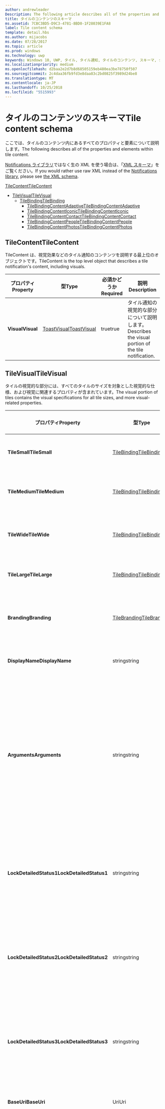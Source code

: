 ```yaml
---
author: andrewleader
Description: The following article describes all of the properties and elements within tile content.
title: タイルのコンテンツのスキーマ
ms.assetid: 7CBC3BD5-D9C3-4781-8BD0-1F28039E1FA8
label: Tile content schema
template: detail.hbs
ms.author: mijacobs
ms.date: 07/28/2017
ms.topic: article
ms.prod: windows
ms.technology: uwp
keywords: Windows 10, UWP, タイル, タイル通知, タイルのコンテンツ, スキーマ, タイルのペイロード
ms.localizationpriority: medium
ms.openlocfilehash: d2baa2e2d7b8d68505159eb480ea3be78750f507
ms.sourcegitcommit: 2c4daa36fb9fd3e8daa83c2bd0825f3989d24be8
ms.translationtype: MT
ms.contentlocale: ja-JP
ms.lasthandoff: 10/25/2018
ms.locfileid: "5515993"
---
```

# <a name="tile-content-schema"></a><span data-ttu-id="9f0b5-103">タイルのコンテンツのスキーマ</span><span class="sxs-lookup"><span data-stu-id="9f0b5-103">Tile content schema</span></span>

 

<span data-ttu-id="9f0b5-104">ここでは、タイルのコンテンツ内にあるすべてのプロパティと要素について説明します。</span><span class="sxs-lookup"><span data-stu-id="9f0b5-104">The following describes all of the properties and elements within tile content.</span></span>

<span data-ttu-id="9f0b5-105">[Notifications ライブラリ](https://www.nuget.org/packages/Microsoft.Toolkit.Uwp.Notifications/)ではなく生の XML を使う場合は、「[XML スキーマ](../tiles-and-notifications/adaptive-tiles-schema.md)」をご覧ください。</span><span class="sxs-lookup"><span data-stu-id="9f0b5-105">If you would rather use raw XML instead of the [Notifications library](https://www.nuget.org/packages/Microsoft.Toolkit.Uwp.Notifications/), please see [the XML schema](../tiles-and-notifications/adaptive-tiles-schema.md).</span></span>

[<span data-ttu-id="9f0b5-106">TileContent</span><span class="sxs-lookup"><span data-stu-id="9f0b5-106">TileContent</span></span>](#tilecontent)
* [<span data-ttu-id="9f0b5-107">TileVisual</span><span class="sxs-lookup"><span data-stu-id="9f0b5-107">TileVisual</span></span>](#tilevisual)
  * [<span data-ttu-id="9f0b5-108">TileBinding</span><span class="sxs-lookup"><span data-stu-id="9f0b5-108">TileBinding</span></span>](#tilebinding)
    * [<span data-ttu-id="9f0b5-109">TileBindingContentAdaptive</span><span class="sxs-lookup"><span data-stu-id="9f0b5-109">TileBindingContentAdaptive</span></span>](#TileBindingContentAdaptive)
    * [<span data-ttu-id="9f0b5-110">TileBindingContentIconic</span><span class="sxs-lookup"><span data-stu-id="9f0b5-110">TileBindingContentIconic</span></span>](#TileBindingContentIconic)
    * [<span data-ttu-id="9f0b5-111">TileBindingContentContact</span><span class="sxs-lookup"><span data-stu-id="9f0b5-111">TileBindingContentContact</span></span>](#TileBindingContentContact)
    * [<span data-ttu-id="9f0b5-112">TileBindingContentPeople</span><span class="sxs-lookup"><span data-stu-id="9f0b5-112">TileBindingContentPeople</span></span>](#TileBindingContentPeople)
    * [<span data-ttu-id="9f0b5-113">TileBindingContentPhotos</span><span class="sxs-lookup"><span data-stu-id="9f0b5-113">TileBindingContentPhotos</span></span>](#TileBindingContentPhotos)


## <a name="tilecontent"></a><span data-ttu-id="9f0b5-114">TileContent</span><span class="sxs-lookup"><span data-stu-id="9f0b5-114">TileContent</span></span>
<span data-ttu-id="9f0b5-115">TileContent は、視覚効果などのタイル通知のコンテンツを説明する最上位のオブジェクトです。</span><span class="sxs-lookup"><span data-stu-id="9f0b5-115">TileContent is the top level object that describes a tile notification's content, including visuals.</span></span>

| <span data-ttu-id="9f0b5-116">プロパティ</span><span class="sxs-lookup"><span data-stu-id="9f0b5-116">Property</span></span> | <span data-ttu-id="9f0b5-117">型</span><span class="sxs-lookup"><span data-stu-id="9f0b5-117">Type</span></span> | <span data-ttu-id="9f0b5-118">必須かどうか</span><span class="sxs-lookup"><span data-stu-id="9f0b5-118">Required</span></span> | <span data-ttu-id="9f0b5-119">説明</span><span class="sxs-lookup"><span data-stu-id="9f0b5-119">Description</span></span> |
|---|---|---|---|
| **<span data-ttu-id="9f0b5-120">Visual</span><span class="sxs-lookup"><span data-stu-id="9f0b5-120">Visual</span></span>** | [<span data-ttu-id="9f0b5-121">ToastVisual</span><span class="sxs-lookup"><span data-stu-id="9f0b5-121">ToastVisual</span></span>](#tilevisual) | <span data-ttu-id="9f0b5-122">true</span><span class="sxs-lookup"><span data-stu-id="9f0b5-122">true</span></span> | <span data-ttu-id="9f0b5-123">タイル通知の視覚的な部分について説明します。</span><span class="sxs-lookup"><span data-stu-id="9f0b5-123">Describes the visual portion of the tile notification.</span></span> |


## <a name="tilevisual"></a><span data-ttu-id="9f0b5-124">TileVisual</span><span class="sxs-lookup"><span data-stu-id="9f0b5-124">TileVisual</span></span>
<span data-ttu-id="9f0b5-125">タイルの視覚的な部分には、すべてのタイルのサイズを対象とした視覚的な仕様、および視覚に関連するプロパティが含まれています。</span><span class="sxs-lookup"><span data-stu-id="9f0b5-125">The visual portion of tiles contains the visual specifications for all tile sizes, and more visual-related properties.</span></span>

| <span data-ttu-id="9f0b5-126">プロパティ</span><span class="sxs-lookup"><span data-stu-id="9f0b5-126">Property</span></span> | <span data-ttu-id="9f0b5-127">型</span><span class="sxs-lookup"><span data-stu-id="9f0b5-127">Type</span></span> | <span data-ttu-id="9f0b5-128">必須かどうか</span><span class="sxs-lookup"><span data-stu-id="9f0b5-128">Required</span></span> | <span data-ttu-id="9f0b5-129">説明</span><span class="sxs-lookup"><span data-stu-id="9f0b5-129">Description</span></span> |
|---|---|---|---|
| **<span data-ttu-id="9f0b5-130">TileSmall</span><span class="sxs-lookup"><span data-stu-id="9f0b5-130">TileSmall</span></span>** | [<span data-ttu-id="9f0b5-131">TileBinding</span><span class="sxs-lookup"><span data-stu-id="9f0b5-131">TileBinding</span></span>](#tilebinding) | <span data-ttu-id="9f0b5-132">false</span><span class="sxs-lookup"><span data-stu-id="9f0b5-132">false</span></span> | <span data-ttu-id="9f0b5-133">小さいタイルのサイズに対応したコンテンツを指定するための、小さいバインディングが提供されます (オプション)。</span><span class="sxs-lookup"><span data-stu-id="9f0b5-133">Provide an optional small binding to specify content for the small tile size.</span></span> |
| **<span data-ttu-id="9f0b5-134">TileMedium</span><span class="sxs-lookup"><span data-stu-id="9f0b5-134">TileMedium</span></span>** | [<span data-ttu-id="9f0b5-135">TileBinding</span><span class="sxs-lookup"><span data-stu-id="9f0b5-135">TileBinding</span></span>](#tilebinding) | <span data-ttu-id="9f0b5-136">false</span><span class="sxs-lookup"><span data-stu-id="9f0b5-136">false</span></span> | <span data-ttu-id="9f0b5-137">中型のタイルのサイズに対応したコンテンツを指定するための、中型のバインディングが提供されます (オプション)。</span><span class="sxs-lookup"><span data-stu-id="9f0b5-137">Provide an optional medium binding to specify content for the medium tile size.</span></span> |
| **<span data-ttu-id="9f0b5-138">TileWide</span><span class="sxs-lookup"><span data-stu-id="9f0b5-138">TileWide</span></span>** | [<span data-ttu-id="9f0b5-139">TileBinding</span><span class="sxs-lookup"><span data-stu-id="9f0b5-139">TileBinding</span></span>](#tilebinding) | <span data-ttu-id="9f0b5-140">false</span><span class="sxs-lookup"><span data-stu-id="9f0b5-140">false</span></span> | <span data-ttu-id="9f0b5-141">ワイドなタイルのサイズに対応したコンテンツを指定するための、ワイド サイズのバインディングが提供されます (オプション)。</span><span class="sxs-lookup"><span data-stu-id="9f0b5-141">Provide an optional wide binding to specify content for the wide tile size.</span></span> |
| **<span data-ttu-id="9f0b5-142">TileLarge</span><span class="sxs-lookup"><span data-stu-id="9f0b5-142">TileLarge</span></span>** | [<span data-ttu-id="9f0b5-143">TileBinding</span><span class="sxs-lookup"><span data-stu-id="9f0b5-143">TileBinding</span></span>](#tilebinding) | <span data-ttu-id="9f0b5-144">false</span><span class="sxs-lookup"><span data-stu-id="9f0b5-144">false</span></span> | <span data-ttu-id="9f0b5-145">大きいタイルのサイズに対応したコンテンツを指定するための、大きいバインディングが提供されます (オプション)。</span><span class="sxs-lookup"><span data-stu-id="9f0b5-145">Provide an optional large binding to specify content for the large tile size.</span></span> |
| **<span data-ttu-id="9f0b5-146">Branding</span><span class="sxs-lookup"><span data-stu-id="9f0b5-146">Branding</span></span>** | [<span data-ttu-id="9f0b5-147">TileBranding</span><span class="sxs-lookup"><span data-stu-id="9f0b5-147">TileBranding</span></span>](#tilebranding) | <span data-ttu-id="9f0b5-148">false</span><span class="sxs-lookup"><span data-stu-id="9f0b5-148">false</span></span> | <span data-ttu-id="9f0b5-149">アプリのブランドを表示するためにタイルで使用されるフォームです。</span><span class="sxs-lookup"><span data-stu-id="9f0b5-149">The form that the tile should use to display the app's brand.</span></span> <span data-ttu-id="9f0b5-150">既定では、既定のタイルからブランド化を継承します。</span><span class="sxs-lookup"><span data-stu-id="9f0b5-150">By default, inherits branding from the default tile.</span></span> |
| **<span data-ttu-id="9f0b5-151">DisplayName</span><span class="sxs-lookup"><span data-stu-id="9f0b5-151">DisplayName</span></span>** | <span data-ttu-id="9f0b5-152">string</span><span class="sxs-lookup"><span data-stu-id="9f0b5-152">string</span></span> | <span data-ttu-id="9f0b5-153">false</span><span class="sxs-lookup"><span data-stu-id="9f0b5-153">false</span></span> | <span data-ttu-id="9f0b5-154">この通知が表示されているときにタイルの表示名を上書きする文字列です (オプション)。</span><span class="sxs-lookup"><span data-stu-id="9f0b5-154">An optional string to override the tile's display name while showing this notification.</span></span> |
| **<span data-ttu-id="9f0b5-155">Arguments</span><span class="sxs-lookup"><span data-stu-id="9f0b5-155">Arguments</span></span>** | <span data-ttu-id="9f0b5-156">string</span><span class="sxs-lookup"><span data-stu-id="9f0b5-156">string</span></span> | <span data-ttu-id="9f0b5-157">false</span><span class="sxs-lookup"><span data-stu-id="9f0b5-157">false</span></span> | <span data-ttu-id="9f0b5-158">Anniversary Update の新機能: アプリで定義されたデータです。ユーザーがライブ タイルからアプリを起動したときに、LaunchActivatedEventArgs の TileActivatedInfo プロパティを使用してアプリに戻されます。</span><span class="sxs-lookup"><span data-stu-id="9f0b5-158">New in Anniversary Update: App-defined data that is passed back to your app via the TileActivatedInfo property on LaunchActivatedEventArgs when the user launches your app from the Live Tile.</span></span> <span data-ttu-id="9f0b5-159">これにより、ユーザーがライブ タイルをタップしたときに表示されたタイル通知がどれであるかがわかります。</span><span class="sxs-lookup"><span data-stu-id="9f0b5-159">This allows you to know which tile notifications your user saw when they tapped your Live Tile.</span></span> <span data-ttu-id="9f0b5-160">Anniversary Update が適用されていないデバイスでは、このプロパティは無視されるだけです。</span><span class="sxs-lookup"><span data-stu-id="9f0b5-160">On devices without the Anniversary Update, this will simply be ignored.</span></span> |
| **<span data-ttu-id="9f0b5-161">LockDetailedStatus1</span><span class="sxs-lookup"><span data-stu-id="9f0b5-161">LockDetailedStatus1</span></span>** | <span data-ttu-id="9f0b5-162">string</span><span class="sxs-lookup"><span data-stu-id="9f0b5-162">string</span></span> | <span data-ttu-id="9f0b5-163">false</span><span class="sxs-lookup"><span data-stu-id="9f0b5-163">false</span></span> | <span data-ttu-id="9f0b5-164">これを指定する場合は、TileWide バインディングも指定する必要があります。</span><span class="sxs-lookup"><span data-stu-id="9f0b5-164">If you specify this, you must also provide a TileWide binding.</span></span> <span data-ttu-id="9f0b5-165">このプロパティは、ユーザーがタイルを状態の詳細を表示するアプリとして選択した場合に、ロック画面に表示されるテキストの最初の行に該当します。</span><span class="sxs-lookup"><span data-stu-id="9f0b5-165">This is the first line of text that will be displayed on the lock screen if the user has selected your tile as their detailed status app.</span></span> |
| **<span data-ttu-id="9f0b5-166">LockDetailedStatus2</span><span class="sxs-lookup"><span data-stu-id="9f0b5-166">LockDetailedStatus2</span></span>** | <span data-ttu-id="9f0b5-167">string</span><span class="sxs-lookup"><span data-stu-id="9f0b5-167">string</span></span> | <span data-ttu-id="9f0b5-168">false</span><span class="sxs-lookup"><span data-stu-id="9f0b5-168">false</span></span> | <span data-ttu-id="9f0b5-169">これを指定する場合は、TileWide バインディングも指定する必要があります。</span><span class="sxs-lookup"><span data-stu-id="9f0b5-169">If you specify this, you must also provide a TileWide binding.</span></span> <span data-ttu-id="9f0b5-170">このプロパティは、ユーザーがタイルを状態の詳細を表示するアプリとして選択した場合に、ロック画面に表示されるテキストの 2 行目に該当します。</span><span class="sxs-lookup"><span data-stu-id="9f0b5-170">This is the second line of text that will be displayed on the lock screen if the user has selected your tile as their detailed status app.</span></span> |
| **<span data-ttu-id="9f0b5-171">LockDetailedStatus3</span><span class="sxs-lookup"><span data-stu-id="9f0b5-171">LockDetailedStatus3</span></span>** | <span data-ttu-id="9f0b5-172">string</span><span class="sxs-lookup"><span data-stu-id="9f0b5-172">string</span></span> | <span data-ttu-id="9f0b5-173">false</span><span class="sxs-lookup"><span data-stu-id="9f0b5-173">false</span></span> | <span data-ttu-id="9f0b5-174">これを指定する場合は、TileWide バインディングも指定する必要があります。</span><span class="sxs-lookup"><span data-stu-id="9f0b5-174">If you specify this, you must also provide a TileWide binding.</span></span> <span data-ttu-id="9f0b5-175">このプロパティは、ユーザーがタイルを状態の詳細を表示するアプリとして選択した場合に、ロック画面に表示されるテキストの 3 行目に該当します。</span><span class="sxs-lookup"><span data-stu-id="9f0b5-175">This is the third line of text that will be displayed on the lock screen if the user has selected your tile as their detailed status app.</span></span> |
| **<span data-ttu-id="9f0b5-176">BaseUri</span><span class="sxs-lookup"><span data-stu-id="9f0b5-176">BaseUri</span></span>** | <span data-ttu-id="9f0b5-177">Uri</span><span class="sxs-lookup"><span data-stu-id="9f0b5-177">Uri</span></span> | <span data-ttu-id="9f0b5-178">false</span><span class="sxs-lookup"><span data-stu-id="9f0b5-178">false</span></span> | <span data-ttu-id="9f0b5-179">画像ソースの属性において相対 URL と組み合わされる、既定のベース URL です。</span><span class="sxs-lookup"><span data-stu-id="9f0b5-179">A default base URL that is combined with relative URLs in image source attributes.</span></span> |
| **<span data-ttu-id="9f0b5-180">AddImageQuery</span><span class="sxs-lookup"><span data-stu-id="9f0b5-180">AddImageQuery</span></span>** | <span data-ttu-id="9f0b5-181">bool?</span><span class="sxs-lookup"><span data-stu-id="9f0b5-181">bool?</span></span> | <span data-ttu-id="9f0b5-182">false</span><span class="sxs-lookup"><span data-stu-id="9f0b5-182">false</span></span> | <span data-ttu-id="9f0b5-183">true に設定すると、トースト通知で指定された画像 URL に Windows がクエリ文字列を追加できるようになります。</span><span class="sxs-lookup"><span data-stu-id="9f0b5-183">Set to "true" to allow Windows to append a query string to the image URL supplied in the toast notification.</span></span> <span data-ttu-id="9f0b5-184">この属性は、サーバーが画像をホストしていてクエリ文字列を処理できる場合に使用します。サーバーがこのために、クエリ文字列に基づいて画像の変化形を取得しているか、またはクエリ文字列を無視して使わずに指定の画像を返しているかどうかは問いません。</span><span class="sxs-lookup"><span data-stu-id="9f0b5-184">Use this attribute if your server hosts images and can handle query strings, either by retrieving an image variant based on the query strings or by ignoring the query string and returning the image as specified without the query string.</span></span> <span data-ttu-id="9f0b5-185">このクエリ文字列は、スケール、コントラスト設定、および言語を指定するものです。たとえば、通知で指定されている値 "www.website.com/images/hello.png" は "www.website.com/images/hello.png?ms-scale=100&ms-contrast=standard&ms-lang=en-us" になります。</span><span class="sxs-lookup"><span data-stu-id="9f0b5-185">This query string specifies scale, contrast setting, and language; for instance, a value of "www.website.com/images/hello.png" given in the notification becomes "www.website.com/images/hello.png?ms-scale=100&ms-contrast=standard&ms-lang=en-us"</span></span> |
| **<span data-ttu-id="9f0b5-186">Language</span><span class="sxs-lookup"><span data-stu-id="9f0b5-186">Language</span></span>**| <span data-ttu-id="9f0b5-187">string</span><span class="sxs-lookup"><span data-stu-id="9f0b5-187">string</span></span> | <span data-ttu-id="9f0b5-188">false</span><span class="sxs-lookup"><span data-stu-id="9f0b5-188">false</span></span> | <span data-ttu-id="9f0b5-189">ローカライズされたリソースを使用する際の視覚的なペイロードの対象ロケールです。"en-US" や "fr-FR" のように BCP-47 言語タグとして指定されます。</span><span class="sxs-lookup"><span data-stu-id="9f0b5-189">The target locale of the visual payload when using localized resources, specified as BCP-47 language tags such as "en-US" or "fr-FR".</span></span> <span data-ttu-id="9f0b5-190">このロケールは、バインディングかテキストで指定されるあらゆるロケールによって上書きされます。</span><span class="sxs-lookup"><span data-stu-id="9f0b5-190">This locale is overridden by any locale specified in binding or text.</span></span> <span data-ttu-id="9f0b5-191">未指定の場合は、システム ロケールが代わりに使用されます。</span><span class="sxs-lookup"><span data-stu-id="9f0b5-191">If not provided, the system locale will be used instead.</span></span> |


## <a name="tilebinding"></a><span data-ttu-id="9f0b5-192">TileBinding</span><span class="sxs-lookup"><span data-stu-id="9f0b5-192">TileBinding</span></span>
<span data-ttu-id="9f0b5-193">バインディング オブジェクトには、特定のタイルのサイズに対応した視覚的なコンテンツが含まれています。</span><span class="sxs-lookup"><span data-stu-id="9f0b5-193">The binding object contains the visual content for a specific tile size.</span></span>

| <span data-ttu-id="9f0b5-194">プロパティ</span><span class="sxs-lookup"><span data-stu-id="9f0b5-194">Property</span></span> | <span data-ttu-id="9f0b5-195">型</span><span class="sxs-lookup"><span data-stu-id="9f0b5-195">Type</span></span> | <span data-ttu-id="9f0b5-196">必須かどうか</span><span class="sxs-lookup"><span data-stu-id="9f0b5-196">Required</span></span> | <span data-ttu-id="9f0b5-197">説明</span><span class="sxs-lookup"><span data-stu-id="9f0b5-197">Description</span></span> |
|---|---|---|---|
| **<span data-ttu-id="9f0b5-198">Content</span><span class="sxs-lookup"><span data-stu-id="9f0b5-198">Content</span></span>** | [<span data-ttu-id="9f0b5-199">ITileBindingContent</span><span class="sxs-lookup"><span data-stu-id="9f0b5-199">ITileBindingContent</span></span>](#itilebindingcontent) | <span data-ttu-id="9f0b5-200">false</span><span class="sxs-lookup"><span data-stu-id="9f0b5-200">false</span></span> | <span data-ttu-id="9f0b5-201">タイルに表示される視覚的なコンテンツです。</span><span class="sxs-lookup"><span data-stu-id="9f0b5-201">The visual content to display on the tile.</span></span> <span data-ttu-id="9f0b5-202">[TileBindingContentAdaptive](#tilebindingcontentadaptive)、[TileBindingContentIconic](#TileBindingContentIconic)、[TileBindingContentContact](#TileBindingContentContact)、[TileBindingContentPeople](#TileBindingContentPeople)、または [TileBindingContentPhotos](#TileBindingContentPhotos) のいずれかです。</span><span class="sxs-lookup"><span data-stu-id="9f0b5-202">One of [TileBindingContentAdaptive](#tilebindingcontentadaptive), [TileBindingContentIconic](#TileBindingContentIconic), [TileBindingContentContact](#TileBindingContentContact), [TileBindingContentPeople](#TileBindingContentPeople), or [TileBindingContentPhotos](#TileBindingContentPhotos).</span></span> |
| **<span data-ttu-id="9f0b5-203">Branding</span><span class="sxs-lookup"><span data-stu-id="9f0b5-203">Branding</span></span>** | [<span data-ttu-id="9f0b5-204">TileBranding</span><span class="sxs-lookup"><span data-stu-id="9f0b5-204">TileBranding</span></span>](#tilebranding) | <span data-ttu-id="9f0b5-205">false</span><span class="sxs-lookup"><span data-stu-id="9f0b5-205">false</span></span> | <span data-ttu-id="9f0b5-206">アプリのブランドを表示するためにタイルで使用されるフォームです。</span><span class="sxs-lookup"><span data-stu-id="9f0b5-206">The form that the tile should use to display the app's brand.</span></span> <span data-ttu-id="9f0b5-207">既定では、既定のタイルからブランド化を継承します。</span><span class="sxs-lookup"><span data-stu-id="9f0b5-207">By default, inherits branding from the default tile.</span></span> |
| **<span data-ttu-id="9f0b5-208">DisplayName</span><span class="sxs-lookup"><span data-stu-id="9f0b5-208">DisplayName</span></span>** | <span data-ttu-id="9f0b5-209">string</span><span class="sxs-lookup"><span data-stu-id="9f0b5-209">string</span></span> | <span data-ttu-id="9f0b5-210">false</span><span class="sxs-lookup"><span data-stu-id="9f0b5-210">false</span></span> | <span data-ttu-id="9f0b5-211">このタイルのサイズに対応したタイルの表示名を上書きする文字列です (オプション)。</span><span class="sxs-lookup"><span data-stu-id="9f0b5-211">An optional string to override the tile's display name for this tile size.</span></span> |
| **<span data-ttu-id="9f0b5-212">Arguments</span><span class="sxs-lookup"><span data-stu-id="9f0b5-212">Arguments</span></span>** | <span data-ttu-id="9f0b5-213">string</span><span class="sxs-lookup"><span data-stu-id="9f0b5-213">string</span></span> | <span data-ttu-id="9f0b5-214">false</span><span class="sxs-lookup"><span data-stu-id="9f0b5-214">false</span></span> | <span data-ttu-id="9f0b5-215">Anniversary Update の新機能: アプリで定義されたデータです。ユーザーがライブ タイルからアプリを起動したときに、LaunchActivatedEventArgs の TileActivatedInfo プロパティを使用してアプリに戻されます。</span><span class="sxs-lookup"><span data-stu-id="9f0b5-215">New in Anniversary Update: App-defined data that is passed back to your app via the TileActivatedInfo property on LaunchActivatedEventArgs when the user launches your app from the Live Tile.</span></span> <span data-ttu-id="9f0b5-216">これにより、ユーザーがライブ タイルをタップしたときに表示されたタイル通知がどれであるかがわかります。</span><span class="sxs-lookup"><span data-stu-id="9f0b5-216">This allows you to know which tile notifications your user saw when they tapped your Live Tile.</span></span> <span data-ttu-id="9f0b5-217">Anniversary Update が適用されていないデバイスでは、このプロパティは無視されるだけです。</span><span class="sxs-lookup"><span data-stu-id="9f0b5-217">On devices without the Anniversary Update, this will simply be ignored.</span></span> |
| **<span data-ttu-id="9f0b5-218">BaseUri</span><span class="sxs-lookup"><span data-stu-id="9f0b5-218">BaseUri</span></span>** | <span data-ttu-id="9f0b5-219">Uri</span><span class="sxs-lookup"><span data-stu-id="9f0b5-219">Uri</span></span> | <span data-ttu-id="9f0b5-220">false</span><span class="sxs-lookup"><span data-stu-id="9f0b5-220">false</span></span> | <span data-ttu-id="9f0b5-221">画像ソースの属性において相対 URL と組み合わされる、既定のベース URL です。</span><span class="sxs-lookup"><span data-stu-id="9f0b5-221">A default base URL that is combined with relative URLs in image source attributes.</span></span> |
| **<span data-ttu-id="9f0b5-222">AddImageQuery</span><span class="sxs-lookup"><span data-stu-id="9f0b5-222">AddImageQuery</span></span>** | <span data-ttu-id="9f0b5-223">bool?</span><span class="sxs-lookup"><span data-stu-id="9f0b5-223">bool?</span></span> | <span data-ttu-id="9f0b5-224">false</span><span class="sxs-lookup"><span data-stu-id="9f0b5-224">false</span></span> | <span data-ttu-id="9f0b5-225">true に設定すると、トースト通知で指定された画像 URL に Windows がクエリ文字列を追加できるようになります。</span><span class="sxs-lookup"><span data-stu-id="9f0b5-225">Set to "true" to allow Windows to append a query string to the image URL supplied in the toast notification.</span></span> <span data-ttu-id="9f0b5-226">この属性は、サーバーが画像をホストしていてクエリ文字列を処理できる場合に使用します。サーバーがこのために、クエリ文字列に基づいて画像の変化形を取得しているか、またはクエリ文字列を無視して使わずに指定の画像を返しているかどうかは問いません。</span><span class="sxs-lookup"><span data-stu-id="9f0b5-226">Use this attribute if your server hosts images and can handle query strings, either by retrieving an image variant based on the query strings or by ignoring the query string and returning the image as specified without the query string.</span></span> <span data-ttu-id="9f0b5-227">このクエリ文字列は、スケール、コントラスト設定、および言語を指定するものです。たとえば、通知で指定されている値 "www.website.com/images/hello.png" は "www.website.com/images/hello.png?ms-scale=100&ms-contrast=standard&ms-lang=en-us" になります。</span><span class="sxs-lookup"><span data-stu-id="9f0b5-227">This query string specifies scale, contrast setting, and language; for instance, a value of "www.website.com/images/hello.png" given in the notification becomes "www.website.com/images/hello.png?ms-scale=100&ms-contrast=standard&ms-lang=en-us"</span></span> |
| **<span data-ttu-id="9f0b5-228">Language</span><span class="sxs-lookup"><span data-stu-id="9f0b5-228">Language</span></span>**| <span data-ttu-id="9f0b5-229">string</span><span class="sxs-lookup"><span data-stu-id="9f0b5-229">string</span></span> | <span data-ttu-id="9f0b5-230">false</span><span class="sxs-lookup"><span data-stu-id="9f0b5-230">false</span></span> | <span data-ttu-id="9f0b5-231">ローカライズされたリソースを使用する際の視覚的なペイロードの対象ロケールです。"en-US" や "fr-FR" のように BCP-47 言語タグとして指定されます。</span><span class="sxs-lookup"><span data-stu-id="9f0b5-231">The target locale of the visual payload when using localized resources, specified as BCP-47 language tags such as "en-US" or "fr-FR".</span></span> <span data-ttu-id="9f0b5-232">このロケールは、バインディングかテキストで指定されるあらゆるロケールによって上書きされます。</span><span class="sxs-lookup"><span data-stu-id="9f0b5-232">This locale is overridden by any locale specified in binding or text.</span></span> <span data-ttu-id="9f0b5-233">未指定の場合は、システム ロケールが代わりに使用されます。</span><span class="sxs-lookup"><span data-stu-id="9f0b5-233">If not provided, the system locale will be used instead.</span></span> |


## <a name="itilebindingcontent"></a><span data-ttu-id="9f0b5-234">ITileBindingContent</span><span class="sxs-lookup"><span data-stu-id="9f0b5-234">ITileBindingContent</span></span>
<span data-ttu-id="9f0b5-235">タイルのバインディング コンテンツのマーカー インターフェイスです。</span><span class="sxs-lookup"><span data-stu-id="9f0b5-235">Marker interface for tile binding content.</span></span> <span data-ttu-id="9f0b5-236">これらを使用することで、タイルをどのように表示するかを選択できます。アダプティブ、または特別なテンプレートのいずれかを選択できます。</span><span class="sxs-lookup"><span data-stu-id="9f0b5-236">These let you choose what you want to specify your tile visuals in - Adaptive, or one of the special templates.</span></span>

| <span data-ttu-id="9f0b5-237">実装</span><span class="sxs-lookup"><span data-stu-id="9f0b5-237">Implementations</span></span> |
| --- |
| [<span data-ttu-id="9f0b5-238">TileBindingContentAdaptive</span><span class="sxs-lookup"><span data-stu-id="9f0b5-238">TileBindingContentAdaptive</span></span>](#TileBindingContentAdaptive) |
| [<span data-ttu-id="9f0b5-239">TileBindingContentIconic</span><span class="sxs-lookup"><span data-stu-id="9f0b5-239">TileBindingContentIconic</span></span>](#TileBindingContentIconic) |
| [<span data-ttu-id="9f0b5-240">TileBindingContentContact</span><span class="sxs-lookup"><span data-stu-id="9f0b5-240">TileBindingContentContact</span></span>](#TileBindingContentContact) |
| [<span data-ttu-id="9f0b5-241">TileBindingContentPeople</span><span class="sxs-lookup"><span data-stu-id="9f0b5-241">TileBindingContentPeople</span></span>](#TileBindingContentPeople) |
| [<span data-ttu-id="9f0b5-242">TileBindingContentPhotos</span><span class="sxs-lookup"><span data-stu-id="9f0b5-242">TileBindingContentPhotos</span></span>](#TileBindingContentPhotos) |


## <a name="tilebindingcontentadaptive"></a><span data-ttu-id="9f0b5-243">TileBindingContentAdaptive</span><span class="sxs-lookup"><span data-stu-id="9f0b5-243">TileBindingContentAdaptive</span></span>
<span data-ttu-id="9f0b5-244">すべてのサイズでサポートされます。</span><span class="sxs-lookup"><span data-stu-id="9f0b5-244">Supported on all sizes.</span></span> <span data-ttu-id="9f0b5-245">タイルのコンテンツを指定する場合に推奨される方法です。</span><span class="sxs-lookup"><span data-stu-id="9f0b5-245">This is the recommended way of specifying your tile content.</span></span> <span data-ttu-id="9f0b5-246">アダプティブ タイル テンプレートは Windows 10 の新機能で、アダプティブなプロパティを利用してさまざまなカスタム タイルを作成できます。</span><span class="sxs-lookup"><span data-stu-id="9f0b5-246">Adaptive Tile templates new in Windows 10, and you can create a wide variety of custom tiles through adaptive.</span></span>

| <span data-ttu-id="9f0b5-247">プロパティ</span><span class="sxs-lookup"><span data-stu-id="9f0b5-247">Property</span></span> | <span data-ttu-id="9f0b5-248">型</span><span class="sxs-lookup"><span data-stu-id="9f0b5-248">Type</span></span> | <span data-ttu-id="9f0b5-249">必須かどうか</span><span class="sxs-lookup"><span data-stu-id="9f0b5-249">Required</span></span> | <span data-ttu-id="9f0b5-250">説明</span><span class="sxs-lookup"><span data-stu-id="9f0b5-250">Description</span></span> |
|---|---|---|---|
| **<span data-ttu-id="9f0b5-251">Children</span><span class="sxs-lookup"><span data-stu-id="9f0b5-251">Children</span></span>** | <span data-ttu-id="9f0b5-252">IList<[ITileBindingContentAdaptiveChild](#ITileBindingContentAdaptiveChild)></span><span class="sxs-lookup"><span data-stu-id="9f0b5-252">IList<[ITileBindingContentAdaptiveChild](#ITileBindingContentAdaptiveChild)></span></span> | <span data-ttu-id="9f0b5-253">false</span><span class="sxs-lookup"><span data-stu-id="9f0b5-253">false</span></span> | <span data-ttu-id="9f0b5-254">インラインの視覚要素です。</span><span class="sxs-lookup"><span data-stu-id="9f0b5-254">The inline visual elements.</span></span> <span data-ttu-id="9f0b5-255">[AdaptiveText](#adaptivetext)、[AdaptiveImage](#adaptiveimage)、および [AdaptiveGroup](#adaptivegroup) の各オブジェクトを追加することができます。</span><span class="sxs-lookup"><span data-stu-id="9f0b5-255">[AdaptiveText](#adaptivetext), [AdaptiveImage](#adaptiveimage), and [AdaptiveGroup](#adaptivegroup) objects can be added.</span></span> <span data-ttu-id="9f0b5-256">子は、垂直方向の StackPanel 形式で表示されます。</span><span class="sxs-lookup"><span data-stu-id="9f0b5-256">The children are displayed in a vertical StackPanel fashion.</span></span> |
| **<span data-ttu-id="9f0b5-257">BackgroundImage</span><span class="sxs-lookup"><span data-stu-id="9f0b5-257">BackgroundImage</span></span>** | [<span data-ttu-id="9f0b5-258">TileBackgroundImage</span><span class="sxs-lookup"><span data-stu-id="9f0b5-258">TileBackgroundImage</span></span>](#tilebackgroundimage) | <span data-ttu-id="9f0b5-259">false</span><span class="sxs-lookup"><span data-stu-id="9f0b5-259">false</span></span> | <span data-ttu-id="9f0b5-260">すべてのタイルのコンテンツの後ろに表示される背景画像です (オプション)。フルブリードで表示されます。</span><span class="sxs-lookup"><span data-stu-id="9f0b5-260">An optional background image that gets displayed behind all the Tile content, full bleed.</span></span> |
| **<span data-ttu-id="9f0b5-261">PeekImage</span><span class="sxs-lookup"><span data-stu-id="9f0b5-261">PeekImage</span></span>** | [<span data-ttu-id="9f0b5-262">TilePeekImage</span><span class="sxs-lookup"><span data-stu-id="9f0b5-262">TilePeekImage</span></span>](#tilepeekimage) | <span data-ttu-id="9f0b5-263">false</span><span class="sxs-lookup"><span data-stu-id="9f0b5-263">false</span></span> | <span data-ttu-id="9f0b5-264">タイルでアニメーション化されるプレビュー画像です (オプション)。</span><span class="sxs-lookup"><span data-stu-id="9f0b5-264">An optional peek image that animates in from the top of the Tile.</span></span> |
| **<span data-ttu-id="9f0b5-265">TextStacking</span><span class="sxs-lookup"><span data-stu-id="9f0b5-265">TextStacking</span></span>** | [<span data-ttu-id="9f0b5-266">TileTextStacking</span><span class="sxs-lookup"><span data-stu-id="9f0b5-266">TileTextStacking</span></span>](#tiletextstacking) | <span data-ttu-id="9f0b5-267">false</span><span class="sxs-lookup"><span data-stu-id="9f0b5-267">false</span></span> | <span data-ttu-id="9f0b5-268">子のコンテンツ全体を対象としたテキストの積み重ね (縦方向の配置) を制御します。</span><span class="sxs-lookup"><span data-stu-id="9f0b5-268">Controls the text stacking (vertical alignment) of the children content as a whole.</span></span> |


## <a name="adaptivetext"></a><span data-ttu-id="9f0b5-269">AdaptiveText</span><span class="sxs-lookup"><span data-stu-id="9f0b5-269">AdaptiveText</span></span>
<span data-ttu-id="9f0b5-270">アダプティブなテキスト要素です。</span><span class="sxs-lookup"><span data-stu-id="9f0b5-270">An adaptive text element.</span></span>

| <span data-ttu-id="9f0b5-271">プロパティ</span><span class="sxs-lookup"><span data-stu-id="9f0b5-271">Property</span></span> | <span data-ttu-id="9f0b5-272">型</span><span class="sxs-lookup"><span data-stu-id="9f0b5-272">Type</span></span> | <span data-ttu-id="9f0b5-273">必須かどうか</span><span class="sxs-lookup"><span data-stu-id="9f0b5-273">Required</span></span> |<span data-ttu-id="9f0b5-274">説明</span><span class="sxs-lookup"><span data-stu-id="9f0b5-274">Description</span></span> |
|---|---|---|---|
| **<span data-ttu-id="9f0b5-275">Text</span><span class="sxs-lookup"><span data-stu-id="9f0b5-275">Text</span></span>** | <span data-ttu-id="9f0b5-276">string</span><span class="sxs-lookup"><span data-stu-id="9f0b5-276">string</span></span> | <span data-ttu-id="9f0b5-277">false</span><span class="sxs-lookup"><span data-stu-id="9f0b5-277">false</span></span> | <span data-ttu-id="9f0b5-278">表示するテキストです。</span><span class="sxs-lookup"><span data-stu-id="9f0b5-278">The text to display.</span></span> |
| **<span data-ttu-id="9f0b5-279">HintStyle</span><span class="sxs-lookup"><span data-stu-id="9f0b5-279">HintStyle</span></span>** | [<span data-ttu-id="9f0b5-280">AdaptiveTextStyle</span><span class="sxs-lookup"><span data-stu-id="9f0b5-280">AdaptiveTextStyle</span></span>](#adaptivetextstyle) | <span data-ttu-id="9f0b5-281">false</span><span class="sxs-lookup"><span data-stu-id="9f0b5-281">false</span></span> | <span data-ttu-id="9f0b5-282">このスタイルは、テキストのフォント サイズ、太さ、および不透明度を制御します。</span><span class="sxs-lookup"><span data-stu-id="9f0b5-282">The style controls the text's font size, weight, and opacity.</span></span> |
| **<span data-ttu-id="9f0b5-283">HintWrap</span><span class="sxs-lookup"><span data-stu-id="9f0b5-283">HintWrap</span></span>** | <span data-ttu-id="9f0b5-284">bool?</span><span class="sxs-lookup"><span data-stu-id="9f0b5-284">bool?</span></span> | <span data-ttu-id="9f0b5-285">false</span><span class="sxs-lookup"><span data-stu-id="9f0b5-285">false</span></span> | <span data-ttu-id="9f0b5-286">true に設定すると、テキストの折り返しが有効になります。</span><span class="sxs-lookup"><span data-stu-id="9f0b5-286">Set this to true to enable text wrapping.</span></span> <span data-ttu-id="9f0b5-287">既定は false です。</span><span class="sxs-lookup"><span data-stu-id="9f0b5-287">Default to false.</span></span> |
| **<span data-ttu-id="9f0b5-288">HintMaxLines</span><span class="sxs-lookup"><span data-stu-id="9f0b5-288">HintMaxLines</span></span>** | <span data-ttu-id="9f0b5-289">int?</span><span class="sxs-lookup"><span data-stu-id="9f0b5-289">int?</span></span> | <span data-ttu-id="9f0b5-290">false</span><span class="sxs-lookup"><span data-stu-id="9f0b5-290">false</span></span> | <span data-ttu-id="9f0b5-291">表示が許可される、テキスト要素の最大行数です。</span><span class="sxs-lookup"><span data-stu-id="9f0b5-291">The maximum number of lines the text element is allowed to display.</span></span> |
| **<span data-ttu-id="9f0b5-292">HintMinLines</span><span class="sxs-lookup"><span data-stu-id="9f0b5-292">HintMinLines</span></span>** | <span data-ttu-id="9f0b5-293">int?</span><span class="sxs-lookup"><span data-stu-id="9f0b5-293">int?</span></span> | <span data-ttu-id="9f0b5-294">false</span><span class="sxs-lookup"><span data-stu-id="9f0b5-294">false</span></span> | <span data-ttu-id="9f0b5-295">表示する必要のある、テキスト要素の最小行数です。</span><span class="sxs-lookup"><span data-stu-id="9f0b5-295">The minimum number of lines the text element must display.</span></span> |
| **<span data-ttu-id="9f0b5-296">HintAlign</span><span class="sxs-lookup"><span data-stu-id="9f0b5-296">HintAlign</span></span>** | [<span data-ttu-id="9f0b5-297">AdaptiveTextAlign</span><span class="sxs-lookup"><span data-stu-id="9f0b5-297">AdaptiveTextAlign</span></span>](#adaptivetextalign) | <span data-ttu-id="9f0b5-298">false</span><span class="sxs-lookup"><span data-stu-id="9f0b5-298">false</span></span> | <span data-ttu-id="9f0b5-299">テキストの水平方向の配置です。</span><span class="sxs-lookup"><span data-stu-id="9f0b5-299">The horizontal alignment of the text.</span></span> |
| **<span data-ttu-id="9f0b5-300">Language</span><span class="sxs-lookup"><span data-stu-id="9f0b5-300">Language</span></span>** | <span data-ttu-id="9f0b5-301">string</span><span class="sxs-lookup"><span data-stu-id="9f0b5-301">string</span></span> | <span data-ttu-id="9f0b5-302">false</span><span class="sxs-lookup"><span data-stu-id="9f0b5-302">false</span></span> | <span data-ttu-id="9f0b5-303">XML ペイロードの対象ロケールです。"en-US" や "fr-FR" のように BCP-47 言語タグとして指定されます。</span><span class="sxs-lookup"><span data-stu-id="9f0b5-303">The target locale of the XML payload, specified as a BCP-47 language tags such as "en-US" or "fr-FR".</span></span> <span data-ttu-id="9f0b5-304">ここで指定されたロケールは、バインディングか視覚的な要素で指定されたその他のあらゆるロケールを上書きします。</span><span class="sxs-lookup"><span data-stu-id="9f0b5-304">The locale specified here overrides any other specified locale, such as that in binding or visual.</span></span> <span data-ttu-id="9f0b5-305">この値がリテラル文字列の場合、この属性の既定値はユーザーの UI 言語になります。</span><span class="sxs-lookup"><span data-stu-id="9f0b5-305">If this value is a literal string, this attribute defaults to the user's UI language.</span></span> <span data-ttu-id="9f0b5-306">この値が文字列リファレンスの場合、この属性の既定値は、文字列を解決する際に Windows ランタイムで選択されたロケールになります。</span><span class="sxs-lookup"><span data-stu-id="9f0b5-306">If this value is a string reference, this attribute defaults to the locale chosen by Windows Runtime in resolving the string.</span></span> |


### <a name="adaptivetextstyle"></a><span data-ttu-id="9f0b5-307">AdaptiveTextStyle</span><span class="sxs-lookup"><span data-stu-id="9f0b5-307">AdaptiveTextStyle</span></span>
<span data-ttu-id="9f0b5-308">テキスト スタイルは、フォント サイズ、太さ、および不透明度を制御します。</span><span class="sxs-lookup"><span data-stu-id="9f0b5-308">Text style controls font size, weight, and opacity.</span></span> <span data-ttu-id="9f0b5-309">"Subtle" の不透明度は 60% の不透明度になります。</span><span class="sxs-lookup"><span data-stu-id="9f0b5-309">Subtle opacity is 60% opaque.</span></span>

| <span data-ttu-id="9f0b5-310">値</span><span class="sxs-lookup"><span data-stu-id="9f0b5-310">Value</span></span> | <span data-ttu-id="9f0b5-311">意味</span><span class="sxs-lookup"><span data-stu-id="9f0b5-311">Meaning</span></span> |
|---|---|
| **<span data-ttu-id="9f0b5-312">Default</span><span class="sxs-lookup"><span data-stu-id="9f0b5-312">Default</span></span>** | <span data-ttu-id="9f0b5-313">既定値です。</span><span class="sxs-lookup"><span data-stu-id="9f0b5-313">Default value.</span></span> <span data-ttu-id="9f0b5-314">スタイルがレンダラーによって決定されます。</span><span class="sxs-lookup"><span data-stu-id="9f0b5-314">Style is determined by the renderer.</span></span> |
| **<span data-ttu-id="9f0b5-315">Caption</span><span class="sxs-lookup"><span data-stu-id="9f0b5-315">Caption</span></span>** | <span data-ttu-id="9f0b5-316">段落のフォント サイズより小さいサイズです。</span><span class="sxs-lookup"><span data-stu-id="9f0b5-316">Smaller than paragraph font size.</span></span> |
| **<span data-ttu-id="9f0b5-317">CaptionSubtle</span><span class="sxs-lookup"><span data-stu-id="9f0b5-317">CaptionSubtle</span></span>** | <span data-ttu-id="9f0b5-318">Caption と同じですが、不透明度が Subtle です。</span><span class="sxs-lookup"><span data-stu-id="9f0b5-318">Same as Caption but with subtle opacity.</span></span> |
| **<span data-ttu-id="9f0b5-319">Body</span><span class="sxs-lookup"><span data-stu-id="9f0b5-319">Body</span></span>** | <span data-ttu-id="9f0b5-320">段落本文のフォント サイズです。</span><span class="sxs-lookup"><span data-stu-id="9f0b5-320">Paragraph font size.</span></span> |
| **<span data-ttu-id="9f0b5-321">BodySubtle</span><span class="sxs-lookup"><span data-stu-id="9f0b5-321">BodySubtle</span></span>** | <span data-ttu-id="9f0b5-322">Body と同じですが、不透明度が Subtle です。</span><span class="sxs-lookup"><span data-stu-id="9f0b5-322">Same as Body but with subtle opacity.</span></span> |
| **<span data-ttu-id="9f0b5-323">Base</span><span class="sxs-lookup"><span data-stu-id="9f0b5-323">Base</span></span>** | <span data-ttu-id="9f0b5-324">段落本文のフォント サイズで、太字です。</span><span class="sxs-lookup"><span data-stu-id="9f0b5-324">Paragraph font size, bold weight.</span></span> <span data-ttu-id="9f0b5-325">基本的には、Body の太字バージョンと言えます。</span><span class="sxs-lookup"><span data-stu-id="9f0b5-325">Essentially the bold version of Body.</span></span> |
| **<span data-ttu-id="9f0b5-326">BaseSubtle</span><span class="sxs-lookup"><span data-stu-id="9f0b5-326">BaseSubtle</span></span>** | <span data-ttu-id="9f0b5-327">Base と同じですが、不透明度が Subtle です。</span><span class="sxs-lookup"><span data-stu-id="9f0b5-327">Same as Base but with subtle opacity.</span></span> |
| **<span data-ttu-id="9f0b5-328">Subtitle</span><span class="sxs-lookup"><span data-stu-id="9f0b5-328">Subtitle</span></span>** | <span data-ttu-id="9f0b5-329">H4 のフォント サイズです。</span><span class="sxs-lookup"><span data-stu-id="9f0b5-329">H4 font size.</span></span> |
| **<span data-ttu-id="9f0b5-330">SubtitleSubtle</span><span class="sxs-lookup"><span data-stu-id="9f0b5-330">SubtitleSubtle</span></span>** | <span data-ttu-id="9f0b5-331">Subtitle と同じですが、不透明度が Subtle です。</span><span class="sxs-lookup"><span data-stu-id="9f0b5-331">Same as Subtitle but with subtle opacity.</span></span> |
| **<span data-ttu-id="9f0b5-332">Title</span><span class="sxs-lookup"><span data-stu-id="9f0b5-332">Title</span></span>** | <span data-ttu-id="9f0b5-333">H3 のフォント サイズです。</span><span class="sxs-lookup"><span data-stu-id="9f0b5-333">H3 font size.</span></span> |
| **<span data-ttu-id="9f0b5-334">TitleSubtle</span><span class="sxs-lookup"><span data-stu-id="9f0b5-334">TitleSubtle</span></span>** | <span data-ttu-id="9f0b5-335">Title と同じですが、不透明度が Subtle です。</span><span class="sxs-lookup"><span data-stu-id="9f0b5-335">Same as Title but with subtle opacity.</span></span> |
| **<span data-ttu-id="9f0b5-336">TitleNumeral</span><span class="sxs-lookup"><span data-stu-id="9f0b5-336">TitleNumeral</span></span>** | <span data-ttu-id="9f0b5-337">Title と同じですが、上/下のパディングが削除されます。</span><span class="sxs-lookup"><span data-stu-id="9f0b5-337">Same as Title but with top/bottom padding removed.</span></span> |
| **<span data-ttu-id="9f0b5-338">Subheader</span><span class="sxs-lookup"><span data-stu-id="9f0b5-338">Subheader</span></span>** | <span data-ttu-id="9f0b5-339">H2 のフォント サイズです。</span><span class="sxs-lookup"><span data-stu-id="9f0b5-339">H2 font size.</span></span> |
| **<span data-ttu-id="9f0b5-340">SubheaderSubtle</span><span class="sxs-lookup"><span data-stu-id="9f0b5-340">SubheaderSubtle</span></span>** | <span data-ttu-id="9f0b5-341">Subheader と同じですが、不透明度が Subtle です。</span><span class="sxs-lookup"><span data-stu-id="9f0b5-341">Same as Subheader but with subtle opacity.</span></span> |
| **<span data-ttu-id="9f0b5-342">SubheaderNumeral</span><span class="sxs-lookup"><span data-stu-id="9f0b5-342">SubheaderNumeral</span></span>** | <span data-ttu-id="9f0b5-343">Subheader と同じですが、上/下のパディングが削除されます。</span><span class="sxs-lookup"><span data-stu-id="9f0b5-343">Same as Subheader but with top/bottom padding removed.</span></span> |
| **<span data-ttu-id="9f0b5-344">Header</span><span class="sxs-lookup"><span data-stu-id="9f0b5-344">Header</span></span>** | <span data-ttu-id="9f0b5-345">H1 のフォント サイズです。</span><span class="sxs-lookup"><span data-stu-id="9f0b5-345">H1 font size.</span></span> |
| **<span data-ttu-id="9f0b5-346">HeaderSubtle</span><span class="sxs-lookup"><span data-stu-id="9f0b5-346">HeaderSubtle</span></span>** | <span data-ttu-id="9f0b5-347">Header と同じですが、不透明度が Subtle です。</span><span class="sxs-lookup"><span data-stu-id="9f0b5-347">Same as Header but with subtle opacity.</span></span> |
| **<span data-ttu-id="9f0b5-348">HeaderNumeral</span><span class="sxs-lookup"><span data-stu-id="9f0b5-348">HeaderNumeral</span></span>** | <span data-ttu-id="9f0b5-349">Header と同じですが、上/下のパディングが削除されます。</span><span class="sxs-lookup"><span data-stu-id="9f0b5-349">Same as Header but with top/bottom padding removed.</span></span> |


### <a name="adaptivetextalign"></a><span data-ttu-id="9f0b5-350">AdaptiveTextAlign</span><span class="sxs-lookup"><span data-stu-id="9f0b5-350">AdaptiveTextAlign</span></span>
<span data-ttu-id="9f0b5-351">テキストの水平方向の配置を制御します。</span><span class="sxs-lookup"><span data-stu-id="9f0b5-351">Controls the horizontal alignmen of text.</span></span>

| <span data-ttu-id="9f0b5-352">値</span><span class="sxs-lookup"><span data-stu-id="9f0b5-352">Value</span></span> | <span data-ttu-id="9f0b5-353">意味</span><span class="sxs-lookup"><span data-stu-id="9f0b5-353">Meaning</span></span> |
|---|---|
| **<span data-ttu-id="9f0b5-354">Default</span><span class="sxs-lookup"><span data-stu-id="9f0b5-354">Default</span></span>** | <span data-ttu-id="9f0b5-355">既定値です。</span><span class="sxs-lookup"><span data-stu-id="9f0b5-355">Default value.</span></span> <span data-ttu-id="9f0b5-356">配置がレンダラーによって自動的に決定されます。</span><span class="sxs-lookup"><span data-stu-id="9f0b5-356">Alignment is automatically determined by the renderer.</span></span> |
| **<span data-ttu-id="9f0b5-357">Auto</span><span class="sxs-lookup"><span data-stu-id="9f0b5-357">Auto</span></span>** | <span data-ttu-id="9f0b5-358">配置が現在の言語とカルチャによって決定されます。</span><span class="sxs-lookup"><span data-stu-id="9f0b5-358">Alignment determined by the current language and culture.</span></span> |
| **<span data-ttu-id="9f0b5-359">Left</span><span class="sxs-lookup"><span data-stu-id="9f0b5-359">Left</span></span>** | <span data-ttu-id="9f0b5-360">テキストを左側に水平方向に配置します。</span><span class="sxs-lookup"><span data-stu-id="9f0b5-360">Horizontally align the text to the left.</span></span> |
| **<span data-ttu-id="9f0b5-361">Center</span><span class="sxs-lookup"><span data-stu-id="9f0b5-361">Center</span></span>** | <span data-ttu-id="9f0b5-362">テキストを中央に水平方向に配置します。</span><span class="sxs-lookup"><span data-stu-id="9f0b5-362">Horizontally align the text in the center.</span></span> |
| **<span data-ttu-id="9f0b5-363">Right</span><span class="sxs-lookup"><span data-stu-id="9f0b5-363">Right</span></span>** | <span data-ttu-id="9f0b5-364">テキストを右側に水平方向に配置します。</span><span class="sxs-lookup"><span data-stu-id="9f0b5-364">Horizontally align the text to the right.</span></span> |


## <a name="adaptiveimage"></a><span data-ttu-id="9f0b5-365">AdaptiveImage</span><span class="sxs-lookup"><span data-stu-id="9f0b5-365">AdaptiveImage</span></span>
<span data-ttu-id="9f0b5-366">インライン画像です。</span><span class="sxs-lookup"><span data-stu-id="9f0b5-366">An inline image.</span></span>

| <span data-ttu-id="9f0b5-367">プロパティ</span><span class="sxs-lookup"><span data-stu-id="9f0b5-367">Property</span></span> | <span data-ttu-id="9f0b5-368">型</span><span class="sxs-lookup"><span data-stu-id="9f0b5-368">Type</span></span> | <span data-ttu-id="9f0b5-369">必須かどうか</span><span class="sxs-lookup"><span data-stu-id="9f0b5-369">Required</span></span> |<span data-ttu-id="9f0b5-370">説明</span><span class="sxs-lookup"><span data-stu-id="9f0b5-370">Description</span></span> |
|---|---|---|---|
| **<span data-ttu-id="9f0b5-371">Source</span><span class="sxs-lookup"><span data-stu-id="9f0b5-371">Source</span></span>** | <span data-ttu-id="9f0b5-372">string</span><span class="sxs-lookup"><span data-stu-id="9f0b5-372">string</span></span> | <span data-ttu-id="9f0b5-373">true</span><span class="sxs-lookup"><span data-stu-id="9f0b5-373">true</span></span> | <span data-ttu-id="9f0b5-374">画像への URL です。</span><span class="sxs-lookup"><span data-stu-id="9f0b5-374">The URL to the image.</span></span> <span data-ttu-id="9f0b5-375">ms-appx、ms-appdata、および http がサポートされます。</span><span class="sxs-lookup"><span data-stu-id="9f0b5-375">ms-appx, ms-appdata, and http are supported.</span></span> <span data-ttu-id="9f0b5-376">Fall Creators Update の時点で、Web 画像の上限は通常の接続で 3 MB、従量制課金接続で 1 MB です。</span><span class="sxs-lookup"><span data-stu-id="9f0b5-376">As of the Fall Creators Update, web images can be up to 3 MB on normal connections and 1 MB on metered connections.</span></span> <span data-ttu-id="9f0b5-377">まだ Fall Creators Update を実行していないデバイスでは、Web イメージは 200 KB を上限とします。</span><span class="sxs-lookup"><span data-stu-id="9f0b5-377">On devices not yet running the Fall Creators Update, web images must be no larger than 200 KB.</span></span> |
| **<span data-ttu-id="9f0b5-378">HintCrop</span><span class="sxs-lookup"><span data-stu-id="9f0b5-378">HintCrop</span></span>** | [<span data-ttu-id="9f0b5-379">AdaptiveImageCrop</span><span class="sxs-lookup"><span data-stu-id="9f0b5-379">AdaptiveImageCrop</span></span>](#adaptiveimagecrop) | <span data-ttu-id="9f0b5-380">false</span><span class="sxs-lookup"><span data-stu-id="9f0b5-380">false</span></span> | <span data-ttu-id="9f0b5-381">必要な画像トリミングを制御します。</span><span class="sxs-lookup"><span data-stu-id="9f0b5-381">Control the desired cropping of the image.</span></span> |
| **<span data-ttu-id="9f0b5-382">HintRemoveMargin</span><span class="sxs-lookup"><span data-stu-id="9f0b5-382">HintRemoveMargin</span></span>** | <span data-ttu-id="9f0b5-383">bool?</span><span class="sxs-lookup"><span data-stu-id="9f0b5-383">bool?</span></span> | <span data-ttu-id="9f0b5-384">false</span><span class="sxs-lookup"><span data-stu-id="9f0b5-384">false</span></span> | <span data-ttu-id="9f0b5-385">既定では、グループ/サブグループ内の画像には周囲に 8 ピクセルの余白があります。</span><span class="sxs-lookup"><span data-stu-id="9f0b5-385">By default, images inside groups/subgroups have an 8px margin around them.</span></span> <span data-ttu-id="9f0b5-386">このプロパティを true に設定することで余白を削除できます。</span><span class="sxs-lookup"><span data-stu-id="9f0b5-386">You can remove this margin by setting this property to true.</span></span> |
| **<span data-ttu-id="9f0b5-387">HintAlign</span><span class="sxs-lookup"><span data-stu-id="9f0b5-387">HintAlign</span></span>** | [<span data-ttu-id="9f0b5-388">AdaptiveImageAlign</span><span class="sxs-lookup"><span data-stu-id="9f0b5-388">AdaptiveImageAlign</span></span>](#adaptiveimagealign) | <span data-ttu-id="9f0b5-389">false</span><span class="sxs-lookup"><span data-stu-id="9f0b5-389">false</span></span> | <span data-ttu-id="9f0b5-390">画像の水平方向の配置です。</span><span class="sxs-lookup"><span data-stu-id="9f0b5-390">The horizontal alignment of the image.</span></span> |
| **<span data-ttu-id="9f0b5-391">AlternateText</span><span class="sxs-lookup"><span data-stu-id="9f0b5-391">AlternateText</span></span>** | <span data-ttu-id="9f0b5-392">string</span><span class="sxs-lookup"><span data-stu-id="9f0b5-392">string</span></span> | <span data-ttu-id="9f0b5-393">false</span><span class="sxs-lookup"><span data-stu-id="9f0b5-393">false</span></span> | <span data-ttu-id="9f0b5-394">アクセシビリティ対応目的で使用される、画像を説明する代替テキストです。</span><span class="sxs-lookup"><span data-stu-id="9f0b5-394">Alternate text describing the image, used for accessibility purposes.</span></span> |
| **<span data-ttu-id="9f0b5-395">AddImageQuery</span><span class="sxs-lookup"><span data-stu-id="9f0b5-395">AddImageQuery</span></span>** | <span data-ttu-id="9f0b5-396">bool?</span><span class="sxs-lookup"><span data-stu-id="9f0b5-396">bool?</span></span> | <span data-ttu-id="9f0b5-397">false</span><span class="sxs-lookup"><span data-stu-id="9f0b5-397">false</span></span> | <span data-ttu-id="9f0b5-398">"true" に設定すると、タイル通知で指定された画像 URL に Windows がクエリ文字列を追加できるようになります。</span><span class="sxs-lookup"><span data-stu-id="9f0b5-398">Set to "true" to allow Windows to append a query string to the image URL supplied in the tile notification.</span></span> <span data-ttu-id="9f0b5-399">この属性は、サーバーが画像をホストしていてクエリ文字列を処理できる場合に使用します。サーバーがこのために、クエリ文字列に基づいて画像の変化形を取得しているか、またはクエリ文字列を無視して使わずに指定の画像を返しているかどうかは問いません。</span><span class="sxs-lookup"><span data-stu-id="9f0b5-399">Use this attribute if your server hosts images and can handle query strings, either by retrieving an image variant based on the query strings or by ignoring the query string and returning the image as specified without the query string.</span></span> <span data-ttu-id="9f0b5-400">このクエリ文字列は、スケール、コントラスト設定、および言語を指定するものです。たとえば、通知で指定されている値 "www.website.com/images/hello.png" は "www.website.com/images/hello.png?ms-scale=100&ms-contrast=standard&ms-lang=en-us" になります。</span><span class="sxs-lookup"><span data-stu-id="9f0b5-400">This query string specifies scale, contrast setting, and language; for instance, a value of "www.website.com/images/hello.png" given in the notification becomes "www.website.com/images/hello.png?ms-scale=100&ms-contrast=standard&ms-lang=en-us"</span></span> |


### <a name="adaptiveimagecrop"></a><span data-ttu-id="9f0b5-401">AdaptiveImageCrop</span><span class="sxs-lookup"><span data-stu-id="9f0b5-401">AdaptiveImageCrop</span></span>
<span data-ttu-id="9f0b5-402">必要な画像トリミングを指定します。</span><span class="sxs-lookup"><span data-stu-id="9f0b5-402">Specifies the desired cropping of the image.</span></span>

| <span data-ttu-id="9f0b5-403">値</span><span class="sxs-lookup"><span data-stu-id="9f0b5-403">Value</span></span> | <span data-ttu-id="9f0b5-404">意味</span><span class="sxs-lookup"><span data-stu-id="9f0b5-404">Meaning</span></span> |
|---|---|
| **<span data-ttu-id="9f0b5-405">Default</span><span class="sxs-lookup"><span data-stu-id="9f0b5-405">Default</span></span>** | <span data-ttu-id="9f0b5-406">既定値です。</span><span class="sxs-lookup"><span data-stu-id="9f0b5-406">Default value.</span></span> <span data-ttu-id="9f0b5-407">トリミングの動作がレンダラーによって決定されます。</span><span class="sxs-lookup"><span data-stu-id="9f0b5-407">Cropping behavior determined by renderer.</span></span> |
| **<span data-ttu-id="9f0b5-408">None</span><span class="sxs-lookup"><span data-stu-id="9f0b5-408">None</span></span>** | <span data-ttu-id="9f0b5-409">画像がトリミングされません。</span><span class="sxs-lookup"><span data-stu-id="9f0b5-409">Image is not cropped.</span></span> |
| **<span data-ttu-id="9f0b5-410">Circle</span><span class="sxs-lookup"><span data-stu-id="9f0b5-410">Circle</span></span>** | <span data-ttu-id="9f0b5-411">画像が円形にトリミングされます。</span><span class="sxs-lookup"><span data-stu-id="9f0b5-411">Image is cropped to a circle shape.</span></span> |


### <a name="adaptiveimagealign"></a><span data-ttu-id="9f0b5-412">AdaptiveImageAlign</span><span class="sxs-lookup"><span data-stu-id="9f0b5-412">AdaptiveImageAlign</span></span>
<span data-ttu-id="9f0b5-413">画像の水平方向の配置を指定します。</span><span class="sxs-lookup"><span data-stu-id="9f0b5-413">Specifies the horizontal alignment for an image.</span></span>

| <span data-ttu-id="9f0b5-414">値</span><span class="sxs-lookup"><span data-stu-id="9f0b5-414">Value</span></span> | <span data-ttu-id="9f0b5-415">意味</span><span class="sxs-lookup"><span data-stu-id="9f0b5-415">Meaning</span></span> |
|---|---|
| **<span data-ttu-id="9f0b5-416">Default</span><span class="sxs-lookup"><span data-stu-id="9f0b5-416">Default</span></span>** | <span data-ttu-id="9f0b5-417">既定値です。</span><span class="sxs-lookup"><span data-stu-id="9f0b5-417">Default value.</span></span> <span data-ttu-id="9f0b5-418">配置の動作がレンダラーによって決定されます。</span><span class="sxs-lookup"><span data-stu-id="9f0b5-418">Alignment behavior determined by renderer.</span></span> |
| **<span data-ttu-id="9f0b5-419">Stretch</span><span class="sxs-lookup"><span data-stu-id="9f0b5-419">Stretch</span></span>** | <span data-ttu-id="9f0b5-420">利用可能な幅いっぱいに画像が拡大されます (また同時に、画像が配置される位置に応じて、利用可能な高さいっぱいに拡大されることもあります)。</span><span class="sxs-lookup"><span data-stu-id="9f0b5-420">Image stretches to fill available width (and potentially available height too, depending on where the image is placed).</span></span> |
| **<span data-ttu-id="9f0b5-421">Left</span><span class="sxs-lookup"><span data-stu-id="9f0b5-421">Left</span></span>** | <span data-ttu-id="9f0b5-422">画像を左側に配置し、ネイディブの解像度で表示します。</span><span class="sxs-lookup"><span data-stu-id="9f0b5-422">Align the image to the left, displaying the image at its native resolution.</span></span> |
| **<span data-ttu-id="9f0b5-423">Center</span><span class="sxs-lookup"><span data-stu-id="9f0b5-423">Center</span></span>** | <span data-ttu-id="9f0b5-424">画像を中央に水平方向に配置し、ネイティブの解像度で表示します。</span><span class="sxs-lookup"><span data-stu-id="9f0b5-424">Align the image in the center horizontally, displayign the image at its native resolution.</span></span> |
| **<span data-ttu-id="9f0b5-425">Right</span><span class="sxs-lookup"><span data-stu-id="9f0b5-425">Right</span></span>** | <span data-ttu-id="9f0b5-426">画像を右側に配置し、ネイディブの解像度で表示します。</span><span class="sxs-lookup"><span data-stu-id="9f0b5-426">Align the image to the right, displaying the image at its native resolution.</span></span> |


## <a name="adaptivegroup"></a><span data-ttu-id="9f0b5-427">AdaptiveGroup</span><span class="sxs-lookup"><span data-stu-id="9f0b5-427">AdaptiveGroup</span></span>
<span data-ttu-id="9f0b5-428">グループは、グループ内のコンテンツについて、全体を表示すべきか、収まりきらない場合は全体を表示すべきでないかを意味的に識別します。</span><span class="sxs-lookup"><span data-stu-id="9f0b5-428">Groups semantically identify that the content in the group must either be displayed as a whole, or not displayed if it cannot fit.</span></span> <span data-ttu-id="9f0b5-429">複数の列を作成することも可能にします。</span><span class="sxs-lookup"><span data-stu-id="9f0b5-429">Groups also allow creating multiple columns.</span></span>

| <span data-ttu-id="9f0b5-430">プロパティ</span><span class="sxs-lookup"><span data-stu-id="9f0b5-430">Property</span></span> | <span data-ttu-id="9f0b5-431">型</span><span class="sxs-lookup"><span data-stu-id="9f0b5-431">Type</span></span> | <span data-ttu-id="9f0b5-432">必須かどうか</span><span class="sxs-lookup"><span data-stu-id="9f0b5-432">Required</span></span> |<span data-ttu-id="9f0b5-433">説明</span><span class="sxs-lookup"><span data-stu-id="9f0b5-433">Description</span></span> |
|---|---|---|---|
| **<span data-ttu-id="9f0b5-434">Children</span><span class="sxs-lookup"><span data-stu-id="9f0b5-434">Children</span></span>** | <span data-ttu-id="9f0b5-435">IList<[AdaptiveSubgroup](#adaptivesubgroup)></span><span class="sxs-lookup"><span data-stu-id="9f0b5-435">IList<[AdaptiveSubgroup](#adaptivesubgroup)></span></span> | <span data-ttu-id="9f0b5-436">false</span><span class="sxs-lookup"><span data-stu-id="9f0b5-436">false</span></span> | <span data-ttu-id="9f0b5-437">サブグループが垂直方向の列として表示されます。</span><span class="sxs-lookup"><span data-stu-id="9f0b5-437">Subgroups are displayed as vertical columns.</span></span> <span data-ttu-id="9f0b5-438">AdaptiveGroup 内の任意のコンテンツを提供するにはサブグループを使用する必要があります。</span><span class="sxs-lookup"><span data-stu-id="9f0b5-438">You must use subgroups to provide any content inside an AdaptiveGroup.</span></span> |


## <a name="adaptivesubgroup"></a><span data-ttu-id="9f0b5-439">AdaptiveSubgroup</span><span class="sxs-lookup"><span data-stu-id="9f0b5-439">AdaptiveSubgroup</span></span>
<span data-ttu-id="9f0b5-440">サブグループは垂直方向の列で、テキストと画像を含めることができます。</span><span class="sxs-lookup"><span data-stu-id="9f0b5-440">Subgroups are vertical columns that can contain text and images.</span></span>

| <span data-ttu-id="9f0b5-441">プロパティ</span><span class="sxs-lookup"><span data-stu-id="9f0b5-441">Property</span></span> | <span data-ttu-id="9f0b5-442">型</span><span class="sxs-lookup"><span data-stu-id="9f0b5-442">Type</span></span> | <span data-ttu-id="9f0b5-443">必須かどうか</span><span class="sxs-lookup"><span data-stu-id="9f0b5-443">Required</span></span> |<span data-ttu-id="9f0b5-444">説明</span><span class="sxs-lookup"><span data-stu-id="9f0b5-444">Description</span></span> |
|---|---|---|---|
| **<span data-ttu-id="9f0b5-445">Children</span><span class="sxs-lookup"><span data-stu-id="9f0b5-445">Children</span></span>** | <span data-ttu-id="9f0b5-446">IList<[IAdaptiveSubgroupChild](#iadaptivesubgroupchild)></span><span class="sxs-lookup"><span data-stu-id="9f0b5-446">IList<[IAdaptiveSubgroupChild](#iadaptivesubgroupchild)></span></span> | <span data-ttu-id="9f0b5-447">false</span><span class="sxs-lookup"><span data-stu-id="9f0b5-447">false</span></span> | <span data-ttu-id="9f0b5-448">[AdaptiveText](#adaptivetext) と [AdaptiveImage](#adaptiveimage) は、サブグループの有効な子です。</span><span class="sxs-lookup"><span data-stu-id="9f0b5-448">[AdaptiveText](#adaptivetext) and [AdaptiveImage](#adaptiveimage) are valid children of subgroups.</span></span> |
| **<span data-ttu-id="9f0b5-449">HintWeight</span><span class="sxs-lookup"><span data-stu-id="9f0b5-449">HintWeight</span></span>** | <span data-ttu-id="9f0b5-450">int?</span><span class="sxs-lookup"><span data-stu-id="9f0b5-450">int?</span></span> | <span data-ttu-id="9f0b5-451">false</span><span class="sxs-lookup"><span data-stu-id="9f0b5-451">false</span></span> | <span data-ttu-id="9f0b5-452">別のサブグループを基準として太さを指定することで、このサブグループの列の幅を制御します。</span><span class="sxs-lookup"><span data-stu-id="9f0b5-452">Control the width of this subgroup column by specifying the weight, relative to the other subgroups.</span></span> |
| **<span data-ttu-id="9f0b5-453">HintTextStacking</span><span class="sxs-lookup"><span data-stu-id="9f0b5-453">HintTextStacking</span></span>** | [<span data-ttu-id="9f0b5-454">AdaptiveSubgroupTextStacking</span><span class="sxs-lookup"><span data-stu-id="9f0b5-454">AdaptiveSubgroupTextStacking</span></span>](#adaptivesubgrouptextstacking) | <span data-ttu-id="9f0b5-455">false</span><span class="sxs-lookup"><span data-stu-id="9f0b5-455">false</span></span> | <span data-ttu-id="9f0b5-456">このサブグループのコンテンツの垂直方向の配置を制御します。</span><span class="sxs-lookup"><span data-stu-id="9f0b5-456">Control the vertical alignment of this subgroup's content.</span></span> |


### <a name="iadaptivesubgroupchild"></a><span data-ttu-id="9f0b5-457">IAdaptiveSubgroupChild</span><span class="sxs-lookup"><span data-stu-id="9f0b5-457">IAdaptiveSubgroupChild</span></span>
<span data-ttu-id="9f0b5-458">サブグループの子のマーカー インターフェイスです。</span><span class="sxs-lookup"><span data-stu-id="9f0b5-458">Marker interface for subgroup children.</span></span>

| <span data-ttu-id="9f0b5-459">Implementations</span><span class="sxs-lookup"><span data-stu-id="9f0b5-459">Implementations</span></span> |
| --- |
| [<span data-ttu-id="9f0b5-460">AdaptiveText</span><span class="sxs-lookup"><span data-stu-id="9f0b5-460">AdaptiveText</span></span>](#adaptivetext) |
| [<span data-ttu-id="9f0b5-461">AdaptiveImage</span><span class="sxs-lookup"><span data-stu-id="9f0b5-461">AdaptiveImage</span></span>](#adaptiveimage) |


### <a name="adaptivesubgrouptextstacking"></a><span data-ttu-id="9f0b5-462">AdaptiveSubgroupTextStacking</span><span class="sxs-lookup"><span data-stu-id="9f0b5-462">AdaptiveSubgroupTextStacking</span></span>
<span data-ttu-id="9f0b5-463">TextStacking は、コンテンツの垂直方向の配置を指定します。</span><span class="sxs-lookup"><span data-stu-id="9f0b5-463">TextStacking specifies the vertical alignment of content.</span></span>

| <span data-ttu-id="9f0b5-464">値</span><span class="sxs-lookup"><span data-stu-id="9f0b5-464">Value</span></span> | <span data-ttu-id="9f0b5-465">意味</span><span class="sxs-lookup"><span data-stu-id="9f0b5-465">Meaning</span></span> |
|---|---|
| **<span data-ttu-id="9f0b5-466">Default</span><span class="sxs-lookup"><span data-stu-id="9f0b5-466">Default</span></span>** | <span data-ttu-id="9f0b5-467">既定値です。</span><span class="sxs-lookup"><span data-stu-id="9f0b5-467">Default value.</span></span> <span data-ttu-id="9f0b5-468">レンダラーが既定の垂直方向の配置を自動的に選択します。</span><span class="sxs-lookup"><span data-stu-id="9f0b5-468">Renderer automatically selects the default vertical alignment.</span></span> |
| **<span data-ttu-id="9f0b5-469">Top</span><span class="sxs-lookup"><span data-stu-id="9f0b5-469">Top</span></span>** | <span data-ttu-id="9f0b5-470">上に合わせて垂直に配置されます。</span><span class="sxs-lookup"><span data-stu-id="9f0b5-470">Vertical align to the top.</span></span> |
| **<span data-ttu-id="9f0b5-471">Center</span><span class="sxs-lookup"><span data-stu-id="9f0b5-471">Center</span></span>** | <span data-ttu-id="9f0b5-472">中央に合わせて垂直に配置されます。</span><span class="sxs-lookup"><span data-stu-id="9f0b5-472">Vertical align to the center.</span></span> |
| **<span data-ttu-id="9f0b5-473">Bottom</span><span class="sxs-lookup"><span data-stu-id="9f0b5-473">Bottom</span></span>** | <span data-ttu-id="9f0b5-474">下に合わせて垂直に配置されます。</span><span class="sxs-lookup"><span data-stu-id="9f0b5-474">Vertical align to the bottom.</span></span> |


## <a name="tilebackgroundimage"></a><span data-ttu-id="9f0b5-475">TileBackgroundImage</span><span class="sxs-lookup"><span data-stu-id="9f0b5-475">TileBackgroundImage</span></span>
<span data-ttu-id="9f0b5-476">タイルにフルブリードで表示される背景画像です。</span><span class="sxs-lookup"><span data-stu-id="9f0b5-476">A background image displayed full-bleed on the tile.</span></span>

| <span data-ttu-id="9f0b5-477">プロパティ</span><span class="sxs-lookup"><span data-stu-id="9f0b5-477">Property</span></span> | <span data-ttu-id="9f0b5-478">型</span><span class="sxs-lookup"><span data-stu-id="9f0b5-478">Type</span></span> | <span data-ttu-id="9f0b5-479">必須かどうか</span><span class="sxs-lookup"><span data-stu-id="9f0b5-479">Required</span></span> |<span data-ttu-id="9f0b5-480">説明</span><span class="sxs-lookup"><span data-stu-id="9f0b5-480">Description</span></span> |
|---|---|---|---|
| **<span data-ttu-id="9f0b5-481">Source</span><span class="sxs-lookup"><span data-stu-id="9f0b5-481">Source</span></span>** | <span data-ttu-id="9f0b5-482">string</span><span class="sxs-lookup"><span data-stu-id="9f0b5-482">string</span></span> | <span data-ttu-id="9f0b5-483">true</span><span class="sxs-lookup"><span data-stu-id="9f0b5-483">true</span></span> | <span data-ttu-id="9f0b5-484">画像への URL です。</span><span class="sxs-lookup"><span data-stu-id="9f0b5-484">The URL to the image.</span></span> <span data-ttu-id="9f0b5-485">ms-appx、ms-appdata、および http(s) がサポートされます。</span><span class="sxs-lookup"><span data-stu-id="9f0b5-485">ms-appx, ms-appdata, and http(s) are supported.</span></span> <span data-ttu-id="9f0b5-486">http の画像は、サイズを 200 KB 以下にする必要があります。</span><span class="sxs-lookup"><span data-stu-id="9f0b5-486">Http images must be 200 KB or less in size.</span></span> |
| **<span data-ttu-id="9f0b5-487">HintOverlay</span><span class="sxs-lookup"><span data-stu-id="9f0b5-487">HintOverlay</span></span>** | <span data-ttu-id="9f0b5-488">int?</span><span class="sxs-lookup"><span data-stu-id="9f0b5-488">int?</span></span> | <span data-ttu-id="9f0b5-489">false</span><span class="sxs-lookup"><span data-stu-id="9f0b5-489">false</span></span> | <span data-ttu-id="9f0b5-490">背景画像での黒のオーバーレイです。</span><span class="sxs-lookup"><span data-stu-id="9f0b5-490">A black overlay on the background image.</span></span> <span data-ttu-id="9f0b5-491">この値は、黒のオーバーレイの不透明度を制御します。0 ではオーバーレイなし、100 は完全な黒を表します。</span><span class="sxs-lookup"><span data-stu-id="9f0b5-491">This value controls the opacity of the black overlay, with 0 being no overlay and 100 being completely black.</span></span> <span data-ttu-id="9f0b5-492">既定値は 20 です。</span><span class="sxs-lookup"><span data-stu-id="9f0b5-492">Defaults to 20.</span></span> |
| **<span data-ttu-id="9f0b5-493">HintCrop</span><span class="sxs-lookup"><span data-stu-id="9f0b5-493">HintCrop</span></span>** | [<span data-ttu-id="9f0b5-494">TileBackgroundImageCrop</span><span class="sxs-lookup"><span data-stu-id="9f0b5-494">TileBackgroundImageCrop</span></span>](#tilebackgroundimagecrop) | <span data-ttu-id="9f0b5-495">false</span><span class="sxs-lookup"><span data-stu-id="9f0b5-495">false</span></span> | <span data-ttu-id="9f0b5-496">1511 の新着機能: 画像をトリミングする方法を指定します。</span><span class="sxs-lookup"><span data-stu-id="9f0b5-496">New in 1511: Specify how you would like the image to be cropped.</span></span> <span data-ttu-id="9f0b5-497">1511 よりも前のバージョンでは、このプロパティは無視され、背景画像はトリミングなしで表示されます。</span><span class="sxs-lookup"><span data-stu-id="9f0b5-497">In versions before 1511, this will be ignored and background image will be displayed without any cropping.</span></span> |
| **<span data-ttu-id="9f0b5-498">AlternateText</span><span class="sxs-lookup"><span data-stu-id="9f0b5-498">AlternateText</span></span>** | <span data-ttu-id="9f0b5-499">string</span><span class="sxs-lookup"><span data-stu-id="9f0b5-499">string</span></span> | <span data-ttu-id="9f0b5-500">false</span><span class="sxs-lookup"><span data-stu-id="9f0b5-500">false</span></span> | <span data-ttu-id="9f0b5-501">アクセシビリティ対応目的で使用される、画像を説明する代替テキストです。</span><span class="sxs-lookup"><span data-stu-id="9f0b5-501">Alternate text describing the image, used for accessibility purposes.</span></span> |
| **<span data-ttu-id="9f0b5-502">AddImageQuery</span><span class="sxs-lookup"><span data-stu-id="9f0b5-502">AddImageQuery</span></span>** | <span data-ttu-id="9f0b5-503">bool?</span><span class="sxs-lookup"><span data-stu-id="9f0b5-503">bool?</span></span> | <span data-ttu-id="9f0b5-504">false</span><span class="sxs-lookup"><span data-stu-id="9f0b5-504">false</span></span> | <span data-ttu-id="9f0b5-505">"true" に設定すると、タイル通知で指定された画像 URL に Windows がクエリ文字列を追加できるようになります。</span><span class="sxs-lookup"><span data-stu-id="9f0b5-505">Set to "true" to allow Windows to append a query string to the image URL supplied in the tile notification.</span></span> <span data-ttu-id="9f0b5-506">この属性は、サーバーが画像をホストしていてクエリ文字列を処理できる場合に使用します。サーバーがこのために、クエリ文字列に基づいて画像の変化形を取得しているか、またはクエリ文字列を無視して使わずに指定の画像を返しているかどうかは問いません。</span><span class="sxs-lookup"><span data-stu-id="9f0b5-506">Use this attribute if your server hosts images and can handle query strings, either by retrieving an image variant based on the query strings or by ignoring the query string and returning the image as specified without the query string.</span></span> <span data-ttu-id="9f0b5-507">このクエリ文字列は、スケール、コントラスト設定、および言語を指定するものです。たとえば、通知で指定されている値 "www.website.com/images/hello.png" は "www.website.com/images/hello.png?ms-scale=100&ms-contrast=standard&ms-lang=en-us" になります。</span><span class="sxs-lookup"><span data-stu-id="9f0b5-507">This query string specifies scale, contrast setting, and language; for instance, a value of "www.website.com/images/hello.png" given in the notification becomes "www.website.com/images/hello.png?ms-scale=100&ms-contrast=standard&ms-lang=en-us"</span></span> |


### <a name="tilebackgroundimagecrop"></a><span data-ttu-id="9f0b5-508">TileBackgroundImageCrop</span><span class="sxs-lookup"><span data-stu-id="9f0b5-508">TileBackgroundImageCrop</span></span>
<span data-ttu-id="9f0b5-509">背景画像のトリミングを制御します。</span><span class="sxs-lookup"><span data-stu-id="9f0b5-509">Controls the cropping of the background image.</span></span>

| <span data-ttu-id="9f0b5-510">値</span><span class="sxs-lookup"><span data-stu-id="9f0b5-510">Value</span></span> | <span data-ttu-id="9f0b5-511">意味</span><span class="sxs-lookup"><span data-stu-id="9f0b5-511">Meaning</span></span> |
|---|---|
| **<span data-ttu-id="9f0b5-512">Default</span><span class="sxs-lookup"><span data-stu-id="9f0b5-512">Default</span></span>** | <span data-ttu-id="9f0b5-513">トリミングがレンダラーの既定の動作を使用します。</span><span class="sxs-lookup"><span data-stu-id="9f0b5-513">Cropping uses the default behavior of the renderer.</span></span> |
| **<span data-ttu-id="9f0b5-514">None</span><span class="sxs-lookup"><span data-stu-id="9f0b5-514">None</span></span>** | <span data-ttu-id="9f0b5-515">画像がトリミングされず、正方形で表示されます。</span><span class="sxs-lookup"><span data-stu-id="9f0b5-515">Image is not cropped, displayed square.</span></span> |
| **<span data-ttu-id="9f0b5-516">Circle</span><span class="sxs-lookup"><span data-stu-id="9f0b5-516">Circle</span></span>** | <span data-ttu-id="9f0b5-517">画像が円形にトリミングされます。</span><span class="sxs-lookup"><span data-stu-id="9f0b5-517">Image is cropped to a circle.</span></span> |


## <a name="tilepeekimage"></a><span data-ttu-id="9f0b5-518">TilePeekImage</span><span class="sxs-lookup"><span data-stu-id="9f0b5-518">TilePeekImage</span></span>
<span data-ttu-id="9f0b5-519">タイルでアニメーション化されるプレビュー画像です。</span><span class="sxs-lookup"><span data-stu-id="9f0b5-519">A peek image that animates in from the top of the tile.</span></span>

| <span data-ttu-id="9f0b5-520">プロパティ</span><span class="sxs-lookup"><span data-stu-id="9f0b5-520">Property</span></span> | <span data-ttu-id="9f0b5-521">型</span><span class="sxs-lookup"><span data-stu-id="9f0b5-521">Type</span></span> | <span data-ttu-id="9f0b5-522">必須かどうか</span><span class="sxs-lookup"><span data-stu-id="9f0b5-522">Required</span></span> |<span data-ttu-id="9f0b5-523">説明</span><span class="sxs-lookup"><span data-stu-id="9f0b5-523">Description</span></span> |
|---|---|---|---|
| **<span data-ttu-id="9f0b5-524">Source</span><span class="sxs-lookup"><span data-stu-id="9f0b5-524">Source</span></span>** | <span data-ttu-id="9f0b5-525">string</span><span class="sxs-lookup"><span data-stu-id="9f0b5-525">string</span></span> | <span data-ttu-id="9f0b5-526">true</span><span class="sxs-lookup"><span data-stu-id="9f0b5-526">true</span></span> | <span data-ttu-id="9f0b5-527">画像への URL です。</span><span class="sxs-lookup"><span data-stu-id="9f0b5-527">The URL to the image.</span></span> <span data-ttu-id="9f0b5-528">ms-appx、ms-appdata、および http(s) がサポートされます。</span><span class="sxs-lookup"><span data-stu-id="9f0b5-528">ms-appx, ms-appdata, and http(s) are supported.</span></span> <span data-ttu-id="9f0b5-529">http の画像は、サイズを 200 KB 以下にする必要があります。</span><span class="sxs-lookup"><span data-stu-id="9f0b5-529">Http images must be 200 KB or less in size.</span></span> |
| **<span data-ttu-id="9f0b5-530">HintOverlay</span><span class="sxs-lookup"><span data-stu-id="9f0b5-530">HintOverlay</span></span>** | <span data-ttu-id="9f0b5-531">int?</span><span class="sxs-lookup"><span data-stu-id="9f0b5-531">int?</span></span> | <span data-ttu-id="9f0b5-532">false</span><span class="sxs-lookup"><span data-stu-id="9f0b5-532">false</span></span> | <span data-ttu-id="9f0b5-533">1511 の新機能: プレビュー画像上に設定される黒のオーバーレイです。</span><span class="sxs-lookup"><span data-stu-id="9f0b5-533">New in 1511: A black overlay on the peek image.</span></span> <span data-ttu-id="9f0b5-534">この値は、黒のオーバーレイの不透明度を制御します。0 ではオーバーレイなし、100 は完全な黒を表します。</span><span class="sxs-lookup"><span data-stu-id="9f0b5-534">This value controls the opacity of the black overlay, with 0 being no overlay and 100 being completely black.</span></span> <span data-ttu-id="9f0b5-535">既定値は 20 です。</span><span class="sxs-lookup"><span data-stu-id="9f0b5-535">Defaults to 20.</span></span> <span data-ttu-id="9f0b5-536">以前のバージョンでは、このプロパティは無視され、プレビュー画像は値 0 (オーバーレイなし) で表示されます。</span><span class="sxs-lookup"><span data-stu-id="9f0b5-536">In previous versions, this value will be ignored and peek image will be displayed with 0 overlay.</span></span> |
| **<span data-ttu-id="9f0b5-537">HintCrop</span><span class="sxs-lookup"><span data-stu-id="9f0b5-537">HintCrop</span></span>** | [<span data-ttu-id="9f0b5-538">TilePeekImageCrop</span><span class="sxs-lookup"><span data-stu-id="9f0b5-538">TilePeekImageCrop</span></span>](#tilepeekimagecrop) | <span data-ttu-id="9f0b5-539">false</span><span class="sxs-lookup"><span data-stu-id="9f0b5-539">false</span></span> | <span data-ttu-id="9f0b5-540">1511 の新着機能: 画像をトリミングする方法を指定します。</span><span class="sxs-lookup"><span data-stu-id="9f0b5-540">New in 1511: Specify how you would like the image to be cropped.</span></span> <span data-ttu-id="9f0b5-541">1511 よりも前のバージョンでは、このプロパティは無視され、プレビュー画像はトリミングなしで表示されます。</span><span class="sxs-lookup"><span data-stu-id="9f0b5-541">In versions before 1511, this will be ignored and peek image will be displayed without any cropping.</span></span> |
| **<span data-ttu-id="9f0b5-542">AlternateText</span><span class="sxs-lookup"><span data-stu-id="9f0b5-542">AlternateText</span></span>** | <span data-ttu-id="9f0b5-543">string</span><span class="sxs-lookup"><span data-stu-id="9f0b5-543">string</span></span> | <span data-ttu-id="9f0b5-544">false</span><span class="sxs-lookup"><span data-stu-id="9f0b5-544">false</span></span> | <span data-ttu-id="9f0b5-545">アクセシビリティ対応目的で使用される、画像を説明する代替テキストです。</span><span class="sxs-lookup"><span data-stu-id="9f0b5-545">Alternate text describing the image, used for accessibility purposes.</span></span> |
| **<span data-ttu-id="9f0b5-546">AddImageQuery</span><span class="sxs-lookup"><span data-stu-id="9f0b5-546">AddImageQuery</span></span>** | <span data-ttu-id="9f0b5-547">bool?</span><span class="sxs-lookup"><span data-stu-id="9f0b5-547">bool?</span></span> | <span data-ttu-id="9f0b5-548">false</span><span class="sxs-lookup"><span data-stu-id="9f0b5-548">false</span></span> | <span data-ttu-id="9f0b5-549">"true" に設定すると、タイル通知で指定された画像 URL に Windows がクエリ文字列を追加できるようになります。</span><span class="sxs-lookup"><span data-stu-id="9f0b5-549">Set to "true" to allow Windows to append a query string to the image URL supplied in the tile notification.</span></span> <span data-ttu-id="9f0b5-550">この属性は、サーバーが画像をホストしていてクエリ文字列を処理できる場合に使用します。サーバーがこのために、クエリ文字列に基づいて画像の変化形を取得しているか、またはクエリ文字列を無視して使わずに指定の画像を返しているかどうかは問いません。</span><span class="sxs-lookup"><span data-stu-id="9f0b5-550">Use this attribute if your server hosts images and can handle query strings, either by retrieving an image variant based on the query strings or by ignoring the query string and returning the image as specified without the query string.</span></span> <span data-ttu-id="9f0b5-551">このクエリ文字列は、スケール、コントラスト設定、および言語を指定するものです。たとえば、通知で指定されている値 "www.website.com/images/hello.png" は "www.website.com/images/hello.png?ms-scale=100&ms-contrast=standard&ms-lang=en-us" になります。</span><span class="sxs-lookup"><span data-stu-id="9f0b5-551">This query string specifies scale, contrast setting, and language; for instance, a value of "www.website.com/images/hello.png" given in the notification becomes "www.website.com/images/hello.png?ms-scale=100&ms-contrast=standard&ms-lang=en-us"</span></span> |


### <a name="tilepeekimagecrop"></a><span data-ttu-id="9f0b5-552">TilePeekImageCrop</span><span class="sxs-lookup"><span data-stu-id="9f0b5-552">TilePeekImageCrop</span></span>
<span data-ttu-id="9f0b5-553">プレビュー画像のトリミングを制御します。</span><span class="sxs-lookup"><span data-stu-id="9f0b5-553">Controls the cropping of the peek image.</span></span>

| <span data-ttu-id="9f0b5-554">値</span><span class="sxs-lookup"><span data-stu-id="9f0b5-554">Value</span></span> | <span data-ttu-id="9f0b5-555">意味</span><span class="sxs-lookup"><span data-stu-id="9f0b5-555">Meaning</span></span> |
|---|---|
| **<span data-ttu-id="9f0b5-556">Default</span><span class="sxs-lookup"><span data-stu-id="9f0b5-556">Default</span></span>** | <span data-ttu-id="9f0b5-557">トリミングがレンダラーの既定の動作を使用します。</span><span class="sxs-lookup"><span data-stu-id="9f0b5-557">Cropping uses the default behavior of the renderer.</span></span> |
| **<span data-ttu-id="9f0b5-558">None</span><span class="sxs-lookup"><span data-stu-id="9f0b5-558">None</span></span>** | <span data-ttu-id="9f0b5-559">画像がトリミングされず、正方形で表示されます。</span><span class="sxs-lookup"><span data-stu-id="9f0b5-559">Image is not cropped, displayed square.</span></span> |
| **<span data-ttu-id="9f0b5-560">Circle</span><span class="sxs-lookup"><span data-stu-id="9f0b5-560">Circle</span></span>** | <span data-ttu-id="9f0b5-561">画像が円形にトリミングされます。</span><span class="sxs-lookup"><span data-stu-id="9f0b5-561">Image is cropped to a circle.</span></span> |


### <a name="tiletextstacking"></a><span data-ttu-id="9f0b5-562">TileTextStacking</span><span class="sxs-lookup"><span data-stu-id="9f0b5-562">TileTextStacking</span></span>
<span data-ttu-id="9f0b5-563">テキストの積み重ねは、コンテンツの垂直方向の配置を指定します。</span><span class="sxs-lookup"><span data-stu-id="9f0b5-563">Text stacking specifies the vertical alignment of the content.</span></span>

| <span data-ttu-id="9f0b5-564">値</span><span class="sxs-lookup"><span data-stu-id="9f0b5-564">Value</span></span> | <span data-ttu-id="9f0b5-565">意味</span><span class="sxs-lookup"><span data-stu-id="9f0b5-565">Meaning</span></span> |
|---|---|
| **<span data-ttu-id="9f0b5-566">Default</span><span class="sxs-lookup"><span data-stu-id="9f0b5-566">Default</span></span>** | <span data-ttu-id="9f0b5-567">既定値です。</span><span class="sxs-lookup"><span data-stu-id="9f0b5-567">Default value.</span></span> <span data-ttu-id="9f0b5-568">レンダラーが既定の垂直方向の配置を自動的に選択します。</span><span class="sxs-lookup"><span data-stu-id="9f0b5-568">Renderer automatically selects the default vertical alignment.</span></span> |
| **<span data-ttu-id="9f0b5-569">Top</span><span class="sxs-lookup"><span data-stu-id="9f0b5-569">Top</span></span>** | <span data-ttu-id="9f0b5-570">上に合わせて垂直に配置されます。</span><span class="sxs-lookup"><span data-stu-id="9f0b5-570">Vertical align to the top.</span></span> |
| **<span data-ttu-id="9f0b5-571">Center</span><span class="sxs-lookup"><span data-stu-id="9f0b5-571">Center</span></span>** | <span data-ttu-id="9f0b5-572">中央に合わせて垂直に配置されます。</span><span class="sxs-lookup"><span data-stu-id="9f0b5-572">Vertical align to the center.</span></span> |
| **<span data-ttu-id="9f0b5-573">Bottom</span><span class="sxs-lookup"><span data-stu-id="9f0b5-573">Bottom</span></span>** | <span data-ttu-id="9f0b5-574">下に合わせて垂直に配置されます。</span><span class="sxs-lookup"><span data-stu-id="9f0b5-574">Vertical align to the bottom.</span></span> |


## <a name="tilebindingcontenticonic"></a><span data-ttu-id="9f0b5-575">TileBindingContentIconic</span><span class="sxs-lookup"><span data-stu-id="9f0b5-575">TileBindingContentIconic</span></span>
<span data-ttu-id="9f0b5-576">小さいサイズおよび中型のサイズでサポートされます。</span><span class="sxs-lookup"><span data-stu-id="9f0b5-576">Supported on Small and Medium.</span></span> <span data-ttu-id="9f0b5-577">アイコン タイル テンプレートを有効にします。このテンプレートを利用すると、Windows Phone のクラシック スタイルのように、タイル上でアイコンとバッジを並べて表示することができます。</span><span class="sxs-lookup"><span data-stu-id="9f0b5-577">Enables an iconic tile template, where you can have an icon and badge display next to each other on the tile, in true classic Windows Phone style.</span></span> <span data-ttu-id="9f0b5-578">アイコンの横に示される番号の設定は、個別のバッジ通知に基づいて行われます。</span><span class="sxs-lookup"><span data-stu-id="9f0b5-578">The number next to the icon is achieved through a separate badge notification.</span></span>

| <span data-ttu-id="9f0b5-579">プロパティ</span><span class="sxs-lookup"><span data-stu-id="9f0b5-579">Property</span></span> | <span data-ttu-id="9f0b5-580">型</span><span class="sxs-lookup"><span data-stu-id="9f0b5-580">Type</span></span> | <span data-ttu-id="9f0b5-581">必須かどうか</span><span class="sxs-lookup"><span data-stu-id="9f0b5-581">Required</span></span> |<span data-ttu-id="9f0b5-582">説明</span><span class="sxs-lookup"><span data-stu-id="9f0b5-582">Description</span></span> |
|---|---|---|---|
| **<span data-ttu-id="9f0b5-583">Icon</span><span class="sxs-lookup"><span data-stu-id="9f0b5-583">Icon</span></span>** | [<span data-ttu-id="9f0b5-584">TileBasicImage</span><span class="sxs-lookup"><span data-stu-id="9f0b5-584">TileBasicImage</span></span>](#tilebasicimage) | <span data-ttu-id="9f0b5-585">true</span><span class="sxs-lookup"><span data-stu-id="9f0b5-585">true</span></span> | <span data-ttu-id="9f0b5-586">少なくとも、デスクトップとモバイル、および小さいタイルと中型のタイルの両方をサポートするために、縦横比が正方形となる画像を、解像度 200 x 200、PNG 形式で指定します。また、不透明度と色 (白のみ) も指定します。</span><span class="sxs-lookup"><span data-stu-id="9f0b5-586">At minimum, to support both Desktop and Mobile, Small and Medium tiles, provide a square aspect ratio image with a resolution of 200x200, PNG format, with transparency and no color other than white.</span></span> <span data-ttu-id="9f0b5-587">詳しくは、「[特別なタイル テンプレート](../tiles-and-notifications/special-tile-templates-catalog.md)」をご覧ください。</span><span class="sxs-lookup"><span data-stu-id="9f0b5-587">For more info see: [Special Tile Templates](../tiles-and-notifications/special-tile-templates-catalog.md).</span></span> |


## <a name="tilebindingcontentcontact"></a><span data-ttu-id="9f0b5-588">TileBindingContentContact</span><span class="sxs-lookup"><span data-stu-id="9f0b5-588">TileBindingContentContact</span></span>
<span data-ttu-id="9f0b5-589">モバイルのみに使用できます。</span><span class="sxs-lookup"><span data-stu-id="9f0b5-589">Mobile-only.</span></span> <span data-ttu-id="9f0b5-590">小さいサイズ、中型のサイズ、ワイド サイズでサポートされます。</span><span class="sxs-lookup"><span data-stu-id="9f0b5-590">Supported on Small, Medium, and Wide.</span></span>

| <span data-ttu-id="9f0b5-591">プロパティ</span><span class="sxs-lookup"><span data-stu-id="9f0b5-591">Property</span></span> | <span data-ttu-id="9f0b5-592">型</span><span class="sxs-lookup"><span data-stu-id="9f0b5-592">Type</span></span> | <span data-ttu-id="9f0b5-593">必須かどうか</span><span class="sxs-lookup"><span data-stu-id="9f0b5-593">Required</span></span> |<span data-ttu-id="9f0b5-594">説明</span><span class="sxs-lookup"><span data-stu-id="9f0b5-594">Description</span></span> |
|---|---|---|---|
| **<span data-ttu-id="9f0b5-595">Image</span><span class="sxs-lookup"><span data-stu-id="9f0b5-595">Image</span></span>** | [<span data-ttu-id="9f0b5-596">TileBasicImage</span><span class="sxs-lookup"><span data-stu-id="9f0b5-596">TileBasicImage</span></span>](#tilebasicimage) | <span data-ttu-id="9f0b5-597">true</span><span class="sxs-lookup"><span data-stu-id="9f0b5-597">true</span></span> | <span data-ttu-id="9f0b5-598">表示する画像です。</span><span class="sxs-lookup"><span data-stu-id="9f0b5-598">The image to display.</span></span> |
| **<span data-ttu-id="9f0b5-599">Text</span><span class="sxs-lookup"><span data-stu-id="9f0b5-599">Text</span></span>** | [<span data-ttu-id="9f0b5-600">TileBasicText</span><span class="sxs-lookup"><span data-stu-id="9f0b5-600">TileBasicText</span></span>](#tilebasictext) | <span data-ttu-id="9f0b5-601">false</span><span class="sxs-lookup"><span data-stu-id="9f0b5-601">false</span></span> | <span data-ttu-id="9f0b5-602">表示されるテキストの行です。</span><span class="sxs-lookup"><span data-stu-id="9f0b5-602">A line of text that is displayed.</span></span> <span data-ttu-id="9f0b5-603">小さいタイルには表示されません。</span><span class="sxs-lookup"><span data-stu-id="9f0b5-603">Not displayed on small tile.</span></span> |


## <a name="tilebindingcontentpeople"></a><span data-ttu-id="9f0b5-604">TileBindingContentPeople</span><span class="sxs-lookup"><span data-stu-id="9f0b5-604">TileBindingContentPeople</span></span>
<span data-ttu-id="9f0b5-605">1511 の新機能: 中型のサイズ、ワイド サイズ、大きいサイズでサポートされます (デスクトップおよびモバイル)。</span><span class="sxs-lookup"><span data-stu-id="9f0b5-605">New in 1511: Supported on Medium, Wide, and Large (Desktop and Mobile).</span></span> <span data-ttu-id="9f0b5-606">以前、このプロパティはモバイルのみに対応しており、中型のサイズとワイド サイズでサポートされていました。</span><span class="sxs-lookup"><span data-stu-id="9f0b5-606">Previously this was Mobile-only and only Medium and Wide.</span></span>

| <span data-ttu-id="9f0b5-607">プロパティ</span><span class="sxs-lookup"><span data-stu-id="9f0b5-607">Property</span></span> | <span data-ttu-id="9f0b5-608">型</span><span class="sxs-lookup"><span data-stu-id="9f0b5-608">Type</span></span> | <span data-ttu-id="9f0b5-609">必須かどうか</span><span class="sxs-lookup"><span data-stu-id="9f0b5-609">Required</span></span> |<span data-ttu-id="9f0b5-610">説明</span><span class="sxs-lookup"><span data-stu-id="9f0b5-610">Description</span></span> |
|---|---|---|---|
| **<span data-ttu-id="9f0b5-611">Images</span><span class="sxs-lookup"><span data-stu-id="9f0b5-611">Images</span></span>** | <span data-ttu-id="9f0b5-612">IList<[TileBasicImage](#tilebasicimage)></span><span class="sxs-lookup"><span data-stu-id="9f0b5-612">IList<[TileBasicImage](#tilebasicimage)></span></span> | <span data-ttu-id="9f0b5-613">true</span><span class="sxs-lookup"><span data-stu-id="9f0b5-613">true</span></span> | <span data-ttu-id="9f0b5-614">円形に表示される画像です。</span><span class="sxs-lookup"><span data-stu-id="9f0b5-614">Images that will roll around as circles.</span></span> |


## <a name="tilebindingcontentphotos"></a><span data-ttu-id="9f0b5-615">TileBindingContentPhotos</span><span class="sxs-lookup"><span data-stu-id="9f0b5-615">TileBindingContentPhotos</span></span>
<span data-ttu-id="9f0b5-616">写真のスライドショーを使用してアニメーション化します。</span><span class="sxs-lookup"><span data-stu-id="9f0b5-616">Animates through a slideshow of photos.</span></span> <span data-ttu-id="9f0b5-617">すべてのサイズでサポートされます。</span><span class="sxs-lookup"><span data-stu-id="9f0b5-617">Supported on all sizes.</span></span>

| <span data-ttu-id="9f0b5-618">プロパティ</span><span class="sxs-lookup"><span data-stu-id="9f0b5-618">Property</span></span> | <span data-ttu-id="9f0b5-619">型</span><span class="sxs-lookup"><span data-stu-id="9f0b5-619">Type</span></span> | <span data-ttu-id="9f0b5-620">必須かどうか</span><span class="sxs-lookup"><span data-stu-id="9f0b5-620">Required</span></span> |<span data-ttu-id="9f0b5-621">説明</span><span class="sxs-lookup"><span data-stu-id="9f0b5-621">Description</span></span> |
|---|---|---|---|
| **<span data-ttu-id="9f0b5-622">Images</span><span class="sxs-lookup"><span data-stu-id="9f0b5-622">Images</span></span>** | <span data-ttu-id="9f0b5-623">IList<[TileBasicImage](#tilebasicimage)></span><span class="sxs-lookup"><span data-stu-id="9f0b5-623">IList<[TileBasicImage](#tilebasicimage)></span></span> | <span data-ttu-id="9f0b5-624">true</span><span class="sxs-lookup"><span data-stu-id="9f0b5-624">true</span></span> | <span data-ttu-id="9f0b5-625">最大で 12 枚の画像を指定できます (モバイルの場合は 9 枚まで表示できます)。これらの画像はスライドショーに使用されます。</span><span class="sxs-lookup"><span data-stu-id="9f0b5-625">Up to 12 images can be provided (Mobile will only display up to 9), which will be used for the slideshow.</span></span> <span data-ttu-id="9f0b5-626">12 枚を超える画像を指定すると、例外がスローされます。</span><span class="sxs-lookup"><span data-stu-id="9f0b5-626">Adding more than 12 will throw an exception.</span></span> |


### <a name="tilebasicimage"></a><span data-ttu-id="9f0b5-627">TileBasicImage</span><span class="sxs-lookup"><span data-stu-id="9f0b5-627">TileBasicImage</span></span>
<span data-ttu-id="9f0b5-628">さまざまな特別なテンプレートで使用される画像です。</span><span class="sxs-lookup"><span data-stu-id="9f0b5-628">An image used on various special templates.</span></span>

| <span data-ttu-id="9f0b5-629">プロパティ</span><span class="sxs-lookup"><span data-stu-id="9f0b5-629">Property</span></span> | <span data-ttu-id="9f0b5-630">型</span><span class="sxs-lookup"><span data-stu-id="9f0b5-630">Type</span></span> | <span data-ttu-id="9f0b5-631">必須かどうか</span><span class="sxs-lookup"><span data-stu-id="9f0b5-631">Required</span></span> |<span data-ttu-id="9f0b5-632">説明</span><span class="sxs-lookup"><span data-stu-id="9f0b5-632">Description</span></span> |
|---|---|---|---|
| **<span data-ttu-id="9f0b5-633">Source</span><span class="sxs-lookup"><span data-stu-id="9f0b5-633">Source</span></span>** | <span data-ttu-id="9f0b5-634">string</span><span class="sxs-lookup"><span data-stu-id="9f0b5-634">string</span></span> | <span data-ttu-id="9f0b5-635">true</span><span class="sxs-lookup"><span data-stu-id="9f0b5-635">true</span></span> | <span data-ttu-id="9f0b5-636">画像への URL です。</span><span class="sxs-lookup"><span data-stu-id="9f0b5-636">The URL to the image.</span></span> <span data-ttu-id="9f0b5-637">ms-appx、ms-appdata、および http(s) がサポートされます。</span><span class="sxs-lookup"><span data-stu-id="9f0b5-637">ms-appx, ms-appdata, and http(s) are supported.</span></span> <span data-ttu-id="9f0b5-638">http の画像は、サイズを 200 KB 以下にする必要があります。</span><span class="sxs-lookup"><span data-stu-id="9f0b5-638">Http images must be 200 KB or less in size.</span></span> |
| **<span data-ttu-id="9f0b5-639">AlternateText</span><span class="sxs-lookup"><span data-stu-id="9f0b5-639">AlternateText</span></span>** | <span data-ttu-id="9f0b5-640">string</span><span class="sxs-lookup"><span data-stu-id="9f0b5-640">string</span></span> | <span data-ttu-id="9f0b5-641">false</span><span class="sxs-lookup"><span data-stu-id="9f0b5-641">false</span></span> | <span data-ttu-id="9f0b5-642">アクセシビリティ対応目的で使用される、画像を説明する代替テキストです。</span><span class="sxs-lookup"><span data-stu-id="9f0b5-642">Alternate text describing the image, used for accessibility purposes.</span></span> |
| **<span data-ttu-id="9f0b5-643">AddImageQuery</span><span class="sxs-lookup"><span data-stu-id="9f0b5-643">AddImageQuery</span></span>** | <span data-ttu-id="9f0b5-644">bool?</span><span class="sxs-lookup"><span data-stu-id="9f0b5-644">bool?</span></span> | <span data-ttu-id="9f0b5-645">false</span><span class="sxs-lookup"><span data-stu-id="9f0b5-645">false</span></span> | <span data-ttu-id="9f0b5-646">"true" に設定すると、タイル通知で指定された画像 URL に Windows がクエリ文字列を追加できるようになります。</span><span class="sxs-lookup"><span data-stu-id="9f0b5-646">Set to "true" to allow Windows to append a query string to the image URL supplied in the tile notification.</span></span> <span data-ttu-id="9f0b5-647">この属性は、サーバーが画像をホストしていてクエリ文字列を処理できる場合に使用します。サーバーがこのために、クエリ文字列に基づいて画像の変化形を取得しているか、またはクエリ文字列を無視して使わずに指定の画像を返しているかどうかは問いません。</span><span class="sxs-lookup"><span data-stu-id="9f0b5-647">Use this attribute if your server hosts images and can handle query strings, either by retrieving an image variant based on the query strings or by ignoring the query string and returning the image as specified without the query string.</span></span> <span data-ttu-id="9f0b5-648">このクエリ文字列は、スケール、コントラスト設定、および言語を指定するものです。たとえば、通知で指定されている値 "www.website.com/images/hello.png" は "www.website.com/images/hello.png?ms-scale=100&ms-contrast=standard&ms-lang=en-us" になります。</span><span class="sxs-lookup"><span data-stu-id="9f0b5-648">This query string specifies scale, contrast setting, and language; for instance, a value of "www.website.com/images/hello.png" given in the notification becomes "www.website.com/images/hello.png?ms-scale=100&ms-contrast=standard&ms-lang=en-us"</span></span> |


### <a name="tilebasictext"></a><span data-ttu-id="9f0b5-649">TileBasicText</span><span class="sxs-lookup"><span data-stu-id="9f0b5-649">TileBasicText</span></span>
<span data-ttu-id="9f0b5-650">さまざまな特別なテンプレートで使用される基本的なテキスト要素です。</span><span class="sxs-lookup"><span data-stu-id="9f0b5-650">A basic text element used on various special templates.</span></span>

| <span data-ttu-id="9f0b5-651">プロパティ</span><span class="sxs-lookup"><span data-stu-id="9f0b5-651">Property</span></span> | <span data-ttu-id="9f0b5-652">型</span><span class="sxs-lookup"><span data-stu-id="9f0b5-652">Type</span></span> | <span data-ttu-id="9f0b5-653">必須かどうか</span><span class="sxs-lookup"><span data-stu-id="9f0b5-653">Required</span></span> |<span data-ttu-id="9f0b5-654">説明</span><span class="sxs-lookup"><span data-stu-id="9f0b5-654">Description</span></span> |
|---|---|---|---|
| **<span data-ttu-id="9f0b5-655">Text</span><span class="sxs-lookup"><span data-stu-id="9f0b5-655">Text</span></span>** | <span data-ttu-id="9f0b5-656">string</span><span class="sxs-lookup"><span data-stu-id="9f0b5-656">string</span></span> | <span data-ttu-id="9f0b5-657">false</span><span class="sxs-lookup"><span data-stu-id="9f0b5-657">false</span></span> | <span data-ttu-id="9f0b5-658">表示するテキストです。</span><span class="sxs-lookup"><span data-stu-id="9f0b5-658">The text to display.</span></span> |
| **<span data-ttu-id="9f0b5-659">Language</span><span class="sxs-lookup"><span data-stu-id="9f0b5-659">Language</span></span>** | <span data-ttu-id="9f0b5-660">string</span><span class="sxs-lookup"><span data-stu-id="9f0b5-660">string</span></span> | <span data-ttu-id="9f0b5-661">false</span><span class="sxs-lookup"><span data-stu-id="9f0b5-661">false</span></span> | <span data-ttu-id="9f0b5-662">XML ペイロードの対象ロケールです。"en-US" や "fr-FR" のように BCP-47 言語タグとして指定されます。</span><span class="sxs-lookup"><span data-stu-id="9f0b5-662">The target locale of the XML payload, specified as a BCP-47 language tags such as "en-US" or "fr-FR".</span></span> <span data-ttu-id="9f0b5-663">ここで指定されたロケールは、バインディングか視覚的な要素で指定されたその他のあらゆるロケールを上書きします。</span><span class="sxs-lookup"><span data-stu-id="9f0b5-663">The locale specified here overrides any other specified locale, such as that in binding or visual.</span></span> <span data-ttu-id="9f0b5-664">この値がリテラル文字列の場合、この属性の既定値はユーザーの UI 言語になります。</span><span class="sxs-lookup"><span data-stu-id="9f0b5-664">If this value is a literal string, this attribute defaults to the user's UI language.</span></span> <span data-ttu-id="9f0b5-665">この値が文字列リファレンスの場合、この属性の既定値は、文字列を解決する際に Windows ランタイムで選択されたロケールになります。</span><span class="sxs-lookup"><span data-stu-id="9f0b5-665">If this value is a string reference, this attribute defaults to the locale chosen by Windows Runtime in resolving the string.</span></span> |


## <a name="related-topics"></a><span data-ttu-id="9f0b5-666">関連トピック</span><span class="sxs-lookup"><span data-stu-id="9f0b5-666">Related topics</span></span>

* [<span data-ttu-id="9f0b5-667">Quickstart: Send a local tile notification (クイックスタート: ローカル タイル通知の送信)</span><span class="sxs-lookup"><span data-stu-id="9f0b5-667">Quickstart: Send a local tile notification</span></span>](../tiles-and-notifications/sending-a-local-tile-notification.md)
* [<span data-ttu-id="9f0b5-668">GitHub の Notifications ライブラリ</span><span class="sxs-lookup"><span data-stu-id="9f0b5-668">Notifications library on GitHub</span></span>](https://github.com/Microsoft/UWPCommunityToolkit/tree/dev/Notifications)